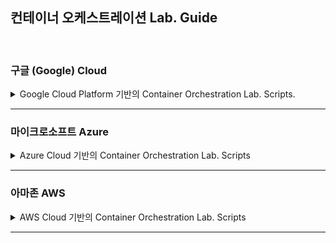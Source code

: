 ## 컨테이너 오케스트레이션 Lab. Guide 

<br/>

### 구글 (Google) Cloud
<details>
<summary>Google Cloud Platform 기반의 Container Orchestration Lab. Scripts.</summary>
<p>

<details>
<summary><b>자주 사용되는 Cloud Commands</b></summary>

  - Cloud Configuration
    - gcloud init

  - GCP 클러스터 생성
    - gcloud container clusters create cluster-2 --zone asia-northeast3-a --enable-cloud-logging --enable-cloud-monitoring --subnetwork default
    
  - GCP 클러스터 토큰 가져오기
    - gcloud container clusters get-credentials cluster-1 --zone asia-northeast1-a --project project-name
  - GCP 컨테이너 레지스트리 로그인
    - gcloud auth configure-docker
  - GCP 레지스트리에 도커 이미지 푸시하기
    - gcloud docker -- push gcr.io/project-for-msaschool/nginx:v1 (docker 18.03 이하)
    
</details> 
    
### Docker

<details>
<summary><b>Docker Hands-on</b></summary>

  - Lab. image
    - 이미지 Pull
      - docker pull hello-world
      - docker images 
      - docker pull nginx
      - docker pull nginx:latest
      - docker pull docker.io/library/nginx:latest
      - docker pull nginx:1.16.1
      - docker images
    - 도커허브 (Docker Hub, 가입) 
      - http://hub.docker.com # 접속 후, nginx 검색 
    - 이미지 Tagging
      - docker image tag nginx my-nginx # Create 태그
    - 이미지 삭제
      - docker image rm my-nginx
      - docker image rm hello-world
      - docker image rm $(docker images -q) # 한번에 모든 도커 이미지 지우기
      
  - Lab. container
    - 컨테이너 생성
      - docker run hello-world # 컨테이너 만들기
      - docker run --name hello hello-world # 이름 지정, 미지정시 임의의 이름으로 생성
      - docker run --name my-nginx -d -p 8080:80 nginx
      - docker ps
    - 컨테이너 시작/종료
      - docker stop my-nginx
      - docker start my-nginx
    - 컨테이너 포트 노출
      - http://localhost 에서 nginx index.html 확인
      - docker container rm my-nginx
      - docker run --name my-nginx -d -p 8080:80 nginx
      - http://localhost:8080 에서 nginx index.html 확인
    - 컨테이너 접근
      - docker exec my-nginx cat /usr/share/nginx/html/index.html #실행 중 컨테이너 접근
      - docker exec -i -t  my-nginx /bin/bash
        - apt-get update
        - apt-get install curl
        - curl localhost
        - exit
    - 컨테이너 삭제
      - docker container rm my-nginx # 실행 중 컨테이너  삭제 시, 오류
      - docker container rm $(docker ps -a -q) # 한번에 모든 컨테이너 지우기
  - Lab. Docker Build & Push
    - Dockerfile 로부터 이미지 생성
      - Dockerfile & 리소스 생성
        - mkdir Dockerfile
        - cd Dockerfile
        - nano index.html
          "Hi~ My name is Park Yong Joo.."
        - 저장 및 종료 (Ctrl + X, y 입력 후 엔터)
        - nano Dockerfile
          "FROM nginx
          COPY index.html /usr/share/nginx/html/"
        - 저장 및 종료 (Ctrl + x, Y 입력 후 엔터)
      - 도커라이징 & Docker Hub에 Push
        - docker build -t (Docker-ID)/my-nginx . 
        - docker images
        - docker push (Docker-ID)/my-nginx
          "denied: 권한오류 생성 시, docker login 명령으로 Docker Hub에 로그인해 준다."
      - http://hub.docker.com 에서 이미지 확인
      - Docker Hub 이미지로부터 컨테이너 실행
        - docker run --name new-nginx -d -p 8081:80 (Docker-ID)/my-nginx
      - Browser에서 실행 애플리케이션 확인
        - http://localhost:8081
  - Clear
    - docker container rm $(docker ps -a -q)
      - container 삭제 전, 실행 중인 컨테이너를 정지시켜 준다.
      - docker container stop new-nginx
    - docker image rm -f $(docker images -q)
    
</details> 

### Kubernetes

<details>
<summary><b>Kubernetes Hands-on</b></summary>

- Lab에 필요한 리소스 내려받기
  - git clone https://github.com/event-storming/container-orchestration.git
  - cd container-orchestration
  - cd yaml
- Lab. K8s Sample App 생성
  - 어플리케이션 생성/ 확인
    - kubectl create -f azure-vote-samle.yaml
      "python / Flask, redis"
    - kubectl get all
  - 서비스 접속하기
    - kubectl get svc의 EXTERNAL-IP 복사
    - Browser에서 EXTERNAL-IP:80 접속
- Lab. Pod & 기본명령
  - kubectl get nodes
    - 쿠버네티스에 제대로 접속했는지 확인
    - 현 클러스터의 워크노드를 리스트업
    - 접속 결과 안나오는 경우
      - kubectl config current-context 명령으로 Cluster 접속 확인
  - 객체의 검색
    - kubectl get [object type]
    - kubectl get pods   # pods = pod = po
    - kubectl get deployments   # deploy
    - kubectl get services    # svc
    - kubectl get replicaset    # rs
  - 객체의 모니터링
    - watch kubectl get all
    - kubectl get pod -w
    - watch kubectl get pod
  - 객체의 유형
    - Service 
      - types
        - LoadBalancer
          - 클라우드 제공자에 의해 제공된 Loadbalancer 로 노출
          - front-end 혹은 ingress (api gateway)
        - ClusterIP(default) / NodePort
          - 클러스터 내부 IP
          - 내부 마이크로 서비스
    - Deployment
      - ReplicaSet (하나이상 생성)
        - Pod (하나이상 생성)
          - Container (docker ) 하나이상.
    - Pod
    - ReplicaSet
    - Ingress
    - Secret
    - ConfigMap
    - ServiceAccount = sa
    - statefulset
    - daemonset
  - 설정파일(YAML)을 통한 Pod 배포 (직접 타이핑)
    - nano declarative-pod.yaml
      "apiVersion: v1
      kind: Pod
      metadata:
        name: declarative-pod
        labels:
          env: test
      spec:
        containers:
        - name: my-first-
          image: nginx"
    - 저장 및 종료 (ctrl + X, Y, 엔터)
    - kubectl create -f declarative-pod.yaml
    - kubectl get pods
  - 원하는 Node 타입에 Pod 생성
    - pwd 명령으로 현 위치가 /container-orchestration/yaml/pod 인지 확인
    - kubectl create -f pod-with-nodeselector.yaml
    - kubectl get po -o wide
      - Pod가 찾는 노드가 없어 pending 상태
    - 노드에 라벨 추가
      - kubectl label nodes [your-node-name] disktype=ssd
      - kubectl get nodes --show-labels | grep ssd
    - kubectl get po -o wide
  - 생성된 Pod 및 오브젝트 삭제
    - kubectl delete pod [pod명]
    - kubectl delete service,deploy --all
- Lab. Label 
  - kubectl run nginx --image=nginx
  - kubectl get pods -l app=nginx
  - kubectl get pods --selector app=nginx
  - kubectl get pods --selector 'app in (nginx, test)'
- Lab. ReplicaSet
  - pwd 로 현 위치가 /container-orchestration/yaml/replicaset 인지 확인
  - kubectl create -f replicaset.yaml
  - kubectl get all
  - replica 개수 조정
    - kubectl scale replicaset/frontend --replicas=5
    - kubectl get po 
- Lab. Deployment & 기본명령 
  - 기본 nginx 서버의 배포
  - kubectl create deploy nginx --image=nginx
  - kubectl get deploy nginx
  - kubectl get replicaset -l app=nginx
  - kubectl get po -l app=nginx  # "-l" 옵션은 label의 key/value 로 객체를 필터링
  - kubectl get pods --selector app=nginx
  - kubectl get pods --selector 'app in (nginx, test)'
  - kubectl describe po (검색한 pod name)
  - (pod 제거)
  - kubectl delete po --all   # 
  - (pod 를 제거해도 재생됨을 확인)
  - kubectl get po
  - (scale out)
  - kubectl scale deploy nginx --replicas=3
  - kubectl get po   # pod 개수가 3개로 늘어남을 확인
  - kubectl delete po --all   # pod 를 모두 지움
  - kubectl get po   # pod 를 모두 지워도 결국 3개로 복원됨을 확인
  - ( 제거하기 위해서는 deployment 를 제거해야만 함)
  - kubectl delete deploy nginx
- Lab. Rollout & Back
  - (pwd 로 현 위치가 /container-orchestration/yaml/ 인지 확인)
  - kubectl create -f nginx.yaml
  - (배포주석 확인, 주석이 없을 경우 아래 명령으로 주석 추가( Rollback시, 필요) ) 
  - kubectl annotate deploy nginx-deployment kubernetes.io/change-cause='v1 is nginx:1.7.9'
  - (설정의 변경)
  - 파일을 편집기에서 열어(nano nginx.yaml) spec > replicas 부분을 3-->5 로 수정
  - kubectl apply -f nginx.yaml
  - (스케일 아웃 결과 확인)
  - kubectl get deploy     # DESIRED :3 --> 5 로 수정되고 곧 ACTIVE 도 5가 됨
  - (무정지 버전업)
  - 파일을 편집기에 열어서(nano nginx.yaml) spec > template > image 부분을 nginx:1.7.9 -> nginx:1.9.1 로 수정
  - kubectl apply -f nginx.yaml
  - (배포주석 달기)
  - kubectl annotate deploy nginx-deployment kubernetes.io/change-cause='v2 is nginx:1.9.1'
  - (결과확인)
  - kubectl describe po [해당 deployment 의 pod 중 하나의 이름]    # 내용의 image 부분이 1.791 인지 확인
  - (무정지 재배포 히스토리 확인)
  - kubectl rollout history deploy nginx-deployment
  - (다음과 같이 출력됨을 확인)
    "REVISION  CHANGE-CAUSE
    1         v1 is nginx:1.7.9
    2         v2 is nginx:1.9.1"
  - (롤백하기)
  - kubectl rollout undo deploy nginx-deployment
  - kubectl rollout undo deployment nginx --to-revision 1
- Lab. Service
  - kubectl delete service,deploy --all  # 기존 이력 삭제 
  - (다시 생성)
  - kubectl create deploy nginx --image=nginx
  - (서비스로 노출)
  -  kubectl expose deploy nginx --type="LoadBalancer" --port=80
  - (웹 브라우저를 열고 생성된 external ip 로 접속, Nginx welcome 메시지 확인)
  - kubectl exec -it (pod name) -- /bin/bash   # 생성된 nginx 서버 linux 의 shell 에 접근
- Auto Scale-Out 
  - pwd 로 현 위치가 /container-orchestration/yaml/ 인지 확인
  - (모든 객체 지우기)
  - kubectl delete deploy,service --all
  - (nginx 배포)
  - kubectl create deploy nginx --image=nginx
  - kubectl expose deploy nginx --type=LoadBalancer --port=80
  - (오토 스케일링 설정, hpa: HorizontalPodAutoscaler )
    - kubectl autoscale deploy nginx --min=2 --max=10 --cpu-percent=15
    - kubectl get hpa nginx -o yaml
  - 로드 제너레이터(siege)가 설치된 컨테이너 생성 
    - cat siege.yaml
    - kubectl create -f siege.yaml
    - kubectl exec -it siege -- /bin/bash
  - 로드 생성
    - siege -c50 -t30S http://(nginx ClusterIP Port)
- Lab. Volume
  - (pwd 로 현 위치가 /container-orchestration/yaml/volume 인지 확인)
  - (emptyDir 마운트)
  - kubectl create -f volume-emptydir.yaml
    - kubectl exec -it shared-volumes --container redis -- /bin/bash
    - cd /data/shared
    - echo test… > test.txt
    - exit
    - kubectl exec -it shared-volumes --container nginx -- /bin/bash
    - cd /data/shared
    - ls
  - (GitRepository를 볼륨으로 마운트)
  - kubectl create -f volume-gitrepo.yaml
  - (PersistentVolumeClaim 생성)
  - kubectl create -f volume-pvc.yaml
  - kubectl get pvc 
  - kubectl describe pvc azure-managed-disk
  - (생성된 PersistentVolueClaim으로 Pod 생성하기)
  - kubectl create -f pod-with-pvc.yaml
  - kubectl describe pod mypod
  - (포드 접속)
  - kubectl exec -it mypod -- /bin/bash
  - (마운트 및 사이즈 확인)
  - df -k
- Lab. ConfigMap
  - (pwd 로 현 위치가 /container-orchestration/yaml/configmap/ 인지 확인)
  - (컨피그 맵 생성)
  - kubectl create configmap hello-cm --from-literal=language=java
  - kubectl get cm
  - kubectl get cm hello-cm -o yaml
  - 클라우드에서 배포 이미지 확인
  - nano cm-deployment.yaml 파일 편집(나의 Registry명으로 수정)
  - (배포 및 서비스 생성)
    - kubectl create -f cm-deployment.yaml
    - kubectl create -f cm-service.yaml
  - (서비스 확인)
    - Service의 External-IP 접속
- Lab. Secret
  - (pwd 로 현 위치가 /container-orchestration/yaml/secret/ 인지 확인)
  - (Pod에서 Secret 파일 마운트 사용하기 내용을 참고하여 배포 및 서비스 확인해 보기)
- Lab. Liveness & Readiness Probe
  - (pwd 로 현 위치가 /container-orchestration/yaml/liveness/ 인지 확인)
  - (Liveness Command Probe 실습)
    - kubectl create -f exec-liveness.yaml 
    - (컨테이너가 Running 상태로 보이나, Liveness Probe 실패로 계속 재시작)
    - (kubectl describe로 실패 메시지 확인)
    - kubectl describe po liveness-exec
  - (Liveness HTTP Probe 실습)
    - kubectl create -f http-liveness.yaml
    - (kubectl describe로 실패 메시지 확인)
    - kubectl describe po liveness-http
  - (Liveness 와 readiness probe 동시 적용 실습)
    - kubectl create -f tcp-liveness-readiness.yaml
    - (8080포트에 대해 정상적으로 Liveness 와 readiness Probe를 통과해 서비스가 실행됨)
    - kubectl describe po goproxy
- Lab. Ingress
  - Helm(패키지 인스톨러) 설치
    - curl https://raw.githubusercontent.com/kubernetes/helm/master/scripts/get | bash
    - (설치 중, sudo를 위한 비밀번호 입력) 
    - (Helm 초기화 설정)
      - (Helm 설치 관리자를 위한 시스템 사용자 생성)
      - kubectl --namespace kube-system create sa tiller 
      - kubectl create clusterrolebinding tiller --clusterrole cluster-admin --serviceaccount=kube-system:tiller
      - (kubectl config current-context 명령으로 클러스터명 확인)
      - (helm version 3.x 이상에서는 init 불필요)
      - (helm version 2.x under Only) helm init --kube-context (나의 Azure 클러스터 명) --service-account tiller
      - helm repo add stable https://kubernetes-charts.storage.googleapis.com/
      - helm repo update
  - Helm으로 Ingress Controller 설치
    - kubectl create namespace ingress-basic
    - (helm version 3.x 이상에서는 --name 옵션 불필요)
    - (helm version 2.x under) helm install --name nginx-ingress stable/nginx-ingress --kube-context=(MyAKSCluster) --namespace=ingress-basic
    - (helm version 3.x higher) helm install  nginx-ingress stable/nginx-ingress --namespace=ingress-basic
    - (설치확인)
      - kubectl get all --namespace=ingress-basic
      - (Ingress Controller의 EXTERNAL-IP가 API Gateway 엔드포인트: 메모 必)
  - Ingress 대상 서비스(BLUE, GREEN) 생성
    - (pwd 로 현 위치가 /container-orchestration/yaml/ingress/blue-svc/ 인지 확인)
      - (도커라이징 & 이미지 Push)
      - az acr build --registry [acr-레지트스리명] --image [acr레지스트리명].azurecr.io/nginx-blue:latest .
      - (배포 전 yaml을 열어 image URL을 나의 ACR이름으로 수정)
      - nano nginx-blue-deployment.yaml
      - (저장 ctrl + X)
      - (배포 및 서비스 생성)
      - kubectl create -f nginx-blue-deployment.yaml  
    - (pwd 로 현 위치가 /container-orchestration/yaml/ingress/green-svc/ 인지 확인)
      - (도커라이징 & 이미지 Push)
      - az acr build --registry [acr-레지트스리명] --image [acr레지스트리명].azurecr.io/nginx-green:latest .
      - (배포 전 yaml을 열어 image URL을 나의 ACR이름으로 수정)
      - nano nginx-green-deployment.yaml
      - (저장 ctrl + X)
      - (배포 및 서비스 생성)
      - kubectl create -f nginx-green-deployment.yaml 
    - (서비스 생성 확인)
      - kubectl get deploy,service -n ingress-basic
  - Ingress 생성
    - (pwd 로 현 위치가 /container-orchestration/yaml/ingress/ 인지 확인)
    - kubectl create -f web-ingress.yaml
    - (Ingress 생성확인)
    - kubectl get ingress -n ingress-basic
  - Ingress 테스트
    - API Gateway 주소를 Local 시스템에 등록
      - 관리자권한으로 CMD 실행
      - cd c:\
      - cd windows
      - cd system32
      - cd drivers
      - cd etc
      - notepad hosts
      - Windows - hosts 파일 맨 하단에 Ingress Controller의 External-IP 등록   
        "예시. 51.243.10.185	 blue.example.com  green.example.com"
    - 인그레이스 리소스 삭제
    - kubectl delete namespace ingress-basic

</details>

<details>
<summary><b>Service Mesh, Istio Hands-on</b></summary> 

  - 사전 작업 : AWS의 EKS Node 개수 조정(4/4) 필요 
  - Lab. Istio 설치
    - (Istio 설치)
    - curl -L https://git.io/getLatestIstio | ISTIO_VERSION=1.4.5 sh -
    - cd istio-1.4.5
    - export PATH=$PWD/bin:$PATH
    - for i in install/kubernetes/helm/istio-init/files/crd*yaml; do kubectl apply -f $i; done
    - kubectl apply -f install/kubernetes/istio-demo.yaml
    - (설치확인)
    - kubectl get pod -n istio-system
    
  - Lab. Istio Tutorial 셋업
    - 서비스 메시 시나리오 : 사용자 선호도에 따른 추천서비스(v1, v2)로 운영자가 설정한 가중치에 따라, 스마트 라우팅(Canary) 되는 모형을 도구를 통해 함께 모니터링
    - (Git repository에서 Tutorial 리소스 가져오기)
      - cd ~
      - mkdir git
      - cd git
      - git clone https://github.com/redhat-developer-demos/istio-tutorial
      - cd istio-tutorial
    - (네임스페이스 생성)
      - kubectl create namespace tutorial
    - (Customer 애플리케이션 배포)
      - kubectl apply -f <(istioctl kube-inject -f customer/kubernetes/Deployment.yml) -n tutorial
      - kubectl create -f customer/kubernetes/Service.yml -n tutorial
      - kubectl create -f customer/kubernetes/Gateway.yml -n tutorial
    - (배포 확인 및 외부접속 설정)
      - kubectl -n tutorial edit svc customer
      - (ServiceType : ClusterIP -> LoadBalancer 로 변경)
        - :%s/ClusterIP/LoadBalancer/g
        - :wq!
      - kubectl -n tutorial get svc
    - (customer 서비스의 EXTERNAL-IP 확인, 브라우저로 EXTERNAL-IP:8080 접속)
    - (테스트 애플리케이션 배포: Rreference, Recommendation-v1)
      - kubectl apply -f <(istioctl kube-inject -f preference/kubernetes/Deployment.yml)  -n tutorial
      - kubectl create -f preference/kubernetes/Service.yml -n tutorial
      - kubectl apply -f <(istioctl kube-inject -f recommendation/kubernetes/Deployment.yml) -n tutorial
      - kubectl create -f recommendation/kubernetes/Service.yml -n tutorial
    - 서비스 메시 모니터링 및 추적시스템의 외부접속 환경설정
      - kubectl edit svc jaeger-query -n istio-system
      - (ServiceType : ClusterIP를 LoadBalancer 로 변경)
        - :%s/ClusterIP/LoadBalancer/g
        - :wq!
      - kubectl edit svc kiali -n istio-system
      - (ServiceType : ClusterIP를 LoadBalancer 로 변경)
        - :%s/ClusterIP/LoadBalancer/g
        - :wq!
      - kubectl get svc -n istio-system
      - 분산추적 시스템(Jaeger) 접속 : EXTERNAL-IP :16686
      - 모니터링 시스템(Kiali) 접속 : EXTERNAL-IP:20001 (admin/admin)
  - Lab. Istio 심플 라우팅
    - (Istio의 Simple Routing 확인)
    - (recommendation 서비스 추가 배포: v2)
      - kubectl apply -f <(istioctl kube-inject -f recommendation/kubernetes/Deployment-v2.yml) -n tutorial
    - 서비스 호출
      - 브라우저에서 Customer 서비스(Externl-IP:8080 접속) 호출
      - F5(새로고침)를 10회 이상 클릭하여 다수의 요청 생성
    - Routing 결과 확인
      - Kiali(Externl-IP:20001) 접속
    - (Recommendation v.2 서비스 Scale Out)
    - (서비스의 v2 의 replica 를 2로 설정)
      - kubectl scale --replicas=2 deployment/recommendation-v2 -n tutorial
      - kubectl get po -n tutorial
    - 서비스 호출
      - 브라우저에서 Customer 서비스(Externl-IP:8080 접속) 호출
      - F5(새로고침)를 10회 이상 클릭하여 다수의 요청 생성
    - Routing 결과 확인
      - Kiali(Externl-IP:20001) 접속
  - Lab. Istio 스마트 라우팅
    - 정책(VirtualService, DestinationRule) 설정
      - (현, 정책 확인)
        - kubectl get VirtualService -n tutorial -o yaml
        - kubectl get DestinationRule -n tutorial -o yaml
      - (사용자 선호도에 따른 추천 서비스 라우팅 정책 설정)
      - (VirtualService, DestinationRule 설정, v2로 100% 라우팅)
        - kubectl create -f istiofiles/destination-rule-recommendation-v1-v2.yml -n tutorial
        - kubectl create -f istiofiles/virtual-service-recommendation-v2.yml -n tutorial
      - (설정정책 확인)
        - kubectl get VirtualService -n tutorial -o yaml
        - kubectl get DestinationRule -n tutorial -o yaml
      - (서비스 확인)
        - 브라우저에서 Customer 서비스(Externl-IP:8080 접속)호출
        - Kiali(Externl-IP:20001), Jaeger(16686)에서 모니터링
    - 가중치 기반 스마트 라우팅
      - (recommendation 서비스 v1의 가중치를 100으로 변경)
        - kubectl replace -f istiofiles/virtual-service-recommendation-v1.yml -n tutorial
      - (서비스 호출 및 Kiali(Externl-IP:20001)에서 모니터링)
      - (VirtualService 삭제 시, Round-Robin 방식으로 동작)
        - kubectl delete -f istiofiles/virtual-service-recommendation-v1.yml -n tutorial
      - Canary 라우팅 비율별 배포 정책 예시
        - (90 : 10)
        - kubectl create -f istiofiles/virtual-service-recommendation-v1_and_v2.yml -n tutorial
        - (75 : 25)
        - kubectl replace -f istiofiles/virtual-service-recommendation-v1_and_v2_75_25.yml -n tutorial
      - 삭제
        - kubectl delete dr recommendation -n tutorial
        - kubectl delete vs recommendation -n tutorial
        - kubectl scale --replicas=1 deployment/recommendation-v2 -n tutorial
    - Client 브라우저 유형별 스마트 라우팅
      - Firefox 브라우저로 접속 시, v2로 라우팅되도록 설정
        - kubectl apply -f istiofiles/destination-rule-recommendation-v1-v2.yml -n tutorial
        - kubectl apply -f istiofiles/virtual-service-firefox-recommendation-v2.yml -n tutorial
      - (Firefox 브라우저와 다른 브라우저에서 접속 확인)
      - (Browser 환경이 지원되지 않을 경우,)
        - curl -A Safari Externl-IP:8080
        - curl -A Firefox Externl-IP:8080
      - 삭제
        - kubectl delete dr recommendation -n tutorial
        - kubectl delete vs recommendation -n tutorial
  - Istio 테스트 Object 삭제
    - kubectl delete namespace tutorial
    - kubectl delete namespace istio-system

</details>
        
</p>
</details>

<hr />


### 마이크로소프트 Azure
<details>
<summary>Azure Cloud 기반의 Container Orchestration Lab. Scripts</summary>
<p>


<details>
<summary><b>자주 사용되는 Cloud Commands</b></summary>

  - Cloud Configuration
    - az login
    
  - Azure 클러스터 생성
    - az aks create --resource-group user01_resource_group --name user01_cluster --node-count 3 --enable-addons monitoring --generate-ssh-keys
    
  - Azure 클러스터 토큰 가져오기
    - az aks get-credentials --resource-group (user01_resource_group) --name (user01_cluster)
  - Azure 컨테이너 레지스트리 생성
    - az acr create --resource-group (user01_resource_group) --name (user01_registry) --sku Basic
  - Azure 컨테이너 레지스트리 로그인
    - az acr login --name (user01_registry) --expose-token
  - Azure 클러스터에 레지스트리 붙이기
    - az aks update -n (user01_cluster) -g (user01_resource_group) --attach-acr (user01_registry)
  - Azure 레지스트리에 도커 이미지 푸시하기
    - az acr build --registry [acr-레지트스리명] --image [acr레지스트리명].azurecr.io/[이미지명]:latest .
    
</details>    
    
### Docker

<details>
<summary><b>Setup</b></summary>    

- 관리자 권한으로 PowerShell 실행
  - Enable-WindowsOptionalFeature -Online -FeatureName Microsoft-Windows-Subsystem-Linux
- 리눅스설치 및 실행
  - (설치전 확인 사항)
    - Windows 기능 켜기/끄기에서 'Linux용 Windows 하위시스템 활성화' 확인
    - 개발자 기능사용에서 '개발자 모드' 활성화 확인
  - Ubuntu의 Archive Repository Server를 (빠른 패키지 설치를 위해) 국내로 설정
    - sudo vi /etc/apt/sources.list
    - :%s/archive.ubuntu.com/ftp.daumkakao.com/g
    - :wq!
    - sudo apt-get update
- Linux에 JDK 설치
  - (설치 명령)
  - sudo apt-get update
  - sudo apt install default-jdk
  - (bash에 환경변수 추가)
  -  cd ~
  - nano .bashrc
  - (맨아래로 이동)
  - (JAVA_HOME 설정 및 실행 Path 추가)
    "export JAVA_HOME=‘/usr/lib/jvm/java-11-openjdk-amd64
    export PATH=$PATH:$JAVA_HOME/bin:."
  - (수정사항 반영)
    - ctrl + x, y 입력, 종료
    - source ~/.bashrc
  - (설치 확인)
  - echo $JAVA_HOME
  - java -version
- Windows에 도커 데몬 설치
  - https://www.docker.com/products/docker-desktop
- 도커허브 계정생성
  -  http://hub.docker.com 접속 후, Sign Up (회원가입)
- 리눅스에 도커 Client 설치
  - sudo apt-get update
  - 비밀번호 입력창에 skadmin1234
  - sudo apt install apt-transport-https ca-certificates curl software-properties-common
  - curl -fsSL https://download.docker.com/linux/ubuntu/gpg | sudo apt-key add 
  - sudo add-apt-repository "deb [arch=amd64] https://download.docker.com/linux/ubuntu bionic stable"
  - sudo apt update
  - sudo apt install docker-ce
  - 리눅스 설치시 생성한 사용자 명 입력
  - sudo usermod -aG docker skadmin
- 도커 데몬과 도커 Client 연결 
  - cd
  - nano .bashrc
  - 맨아래 줄에 아래 환경변수 추가
    - 방향키로 맨 아래까지 내린 다음, 새로운 행에 아래 내용 입력
    - export DOCKER_HOST=tcp://0.0.0.0:2375 
    - 저장 & 종료 : Ctrl + x, 입력 후, y 입력  후 엔터
  - source ~/.bashrc
  - 연결 확인
    - docker images
    - docker run --name nginx -d -p 80:80 nginx
    - docker images
</details> 

 <details>
<summary><b>Docker Hands-On</b></summary>
    
- Lab. image
  - 이미지 Pull
    - docker pull hello-world
    - docker images 
    - docker pull nginx
    - docker pull nginx:latest
    - docker pull docker.io/library/nginx:latest
    - docker pull nginx:1.16.1
    - docker images
  - 도커허브 (Docker Hub) 
    - http://hub.docker.com # 접속 후, nginx 검색 
  - 이미지 Tagging
    - docker image tag nginx my-nginx # Create 태그
  - 이미지 삭제
    - docker image rm my-nginx
    - docker image rm hello-world
    - docker image rm $(docker images -q) # 한번에 모든 도커 이미지 지우기
- Lab. container
  - 컨테이너 생성
    - docker run hello-world # 컨테이너 만들기
    - docker run --name hello hello-world # 이름 지정, 미지정시 임의의 이름으로 생성
    - docker run --name my-nginx -d -p 80:80 nginx
    - docker ps
  - 컨테이너 시작/종료
    - docker stop my-nginx
    - docker start my-nginx
  - 컨테이너 포트 노출
    - http://localhost 에서 nginx index.html 확인
    - docker container rm my-nginx
    - docker run --name my-nginx -d -p 8080:80 nginx
    - http://localhost:8080 에서 nginx index.html 확인
  - 컨테이너 접근
    - docker exec my-nginx cat /usr/share/nginx/html/index.html #실행 중 컨테이너 접근
    - docker exec -i -t  my-nginx /bin/bash
      - apt-get update
      - apt-get install curl
      - curl localhost
      - exit
  - 컨테이너 삭제
    - docker container rm my-nginx # 실행 중 컨테이너  삭제 시, 오류
    - docker container rm $(docker ps -a -q) # 한번에 모든 컨테이너 지우기
- Lab. Docker Build & Push
  - Dockerfile로부터 이미지 생성
    - Dockerfile & 리소스 생성
      - mkdir Dockerfile
      - cd Dockerfile
      - nano index.html
        "Hi~ My name is Park Yong Joo.."
      - 저장 및 종료 (Ctrl + X, y 입력 후 엔터)
      - nano Dockerfile
        "FROM nginx
        COPY index.html /usr/share/nginx/html/"
      - 저장 및 종료 (Ctrl + x, Y 입력 후 엔터)
    - 도커라이징 & Push
      - docker build -t (Docker-ID)/my-nginx . 
      - docker images
      - docker push (Docker-ID)/my-nginx
        "denied: 권한오류 생성 시, docker login 명령으로 Docker Hub에 로그인해 준다."
    - http://hub.docker.com 에서 이미지 확인
    - Docker Hub 이미지로부터 컨테이너 실행
      - docker run --name new-nginx -d -p 80:80 (Docker-ID)/my-nginx
    - Browser에서 실행 애플리케이션 확인
      - http://localhost:8080
- Clear
  - docker container rm $(docker ps -a -q)
    - container 삭제 전, 실행 중인 컨테이너를 정지시켜 준다.
    - docker container stop new-nginx
  - docker image rm -f $(docker images -q)

</details>  
  
### Kubernetes 

 <details>
<summary><b>Cloud Client Setup</b></summary>

  - Cloud Shell 에서 Setup 확인 명령
      - az aks get-credentials --resource-group My_Resource_Group --name My-cluster
      - kubectl config current-context
      
  - Cloud Client Setup
    - Kubectl 설치 (ubuntu 18.04)
      - sudo apt-get update && sudo apt-get install -y apt-transport-https
      - curl -s https://packages.cloud.google.com/apt/doc/apt-key.gpg | sudo apt-key add -
      - echo "deb https://apt.kubernetes.io/ kubernetes-xenial main" | sudo tee -a /etc/apt/sources.list.d/kubernetes.list
      - sudo apt-get update
      - sudo apt-get install -y kubectl
    - Azure-Cli 설치
      - curl -sL https://aka.ms/InstallAzureCLIDeb | sudo bash
      - az login
    - Local에 AKS(Azure Kubernetes Service) 클러스터 접속정보 설정
      - az aks get-credentials --resource-group [azure-resource-name] --name [azure-cluster-name]
      - kubectl config current-context
      - kubectl get all
    - Local에 ACR(Azure Container Registry) 접속정보 설정
      - az acr login --name [azure-registry-name]
    - Azure AKS와 ACR 연결 (4')
      - az aks update -n [azure-cluster-name] -g [azure-resource-Group-name] --attach-acr [azure-acr-name]

</details>      

<details>
<summary><b>Kubernetes Hands-on</b></summary>

 - Lab에 필요한 리소스 내려받기
    - git clone https://github.com/event-storming/container-orchestration.git
    - cd container-orchestration
    - cd yaml
    
- Lab. K8s Sample App 생성
  - 어플리케이션 생성/ 확인
    - kubectl create -f azure-vote-samle.yaml
      "python / Flask, redis"
    - kubectl get all
  - 서비스 접속하기
    - kubectl get svc의 EXTERNAL-IP 복사
    - Browser에서 EXTERNAL-IP:80 접속
- Lab. Pod & 기본명령
  - kubectl get nodes
    - 쿠버네티스에 제대로 접속했는지 확인
    - 현 클러스터의 워크노드를 리스트업
    - 접속 결과 안나오는 경우
      - kubectl config current-context 명령으로 Cluster 접속 확인
  - 객체의 검색
    - kubectl get [object type]
    - kubectl get pods   # pods = pod = po
    - kubectl get deployments   # deploy
    - kubectl get services    # svc
    - kubectl get replicaset    # rs
  - 객체의 모니터링
    - watch kubectl get all
    - kubectl get pod -w
    - watch kubectl get pod
  - 객체의 유형
    - Service 
      - types
        - LoadBalancer
          - 클라우드 제공자에 의해 제공된 Loadbalancer 로 노출
          - front-end 혹은 ingress (api gateway)
        - ClusterIP(default) / NodePort
          - 클러스터 내부 IP
          - 내부 마이크로 서비스
    - Deployment
      - ReplicaSet (하나이상 생성)
        - Pod (하나이상 생성)
          - Container (docker ) 하나이상.
    - Pod
    - ReplicaSet
    - Ingress
    - Secret
    - ConfigMap
    - ServiceAccount = sa
    - statefulset
    - daemonset
  - 설정파일(YAML)을 통한 Pod 배포 (직접 타이핑)
    - nano declarative-pod.yaml
      "apiVersion: v1
      kind: Pod
      metadata:
        name: declarative-pod
        labels:
          env: test
      spec:
        containers:
        - name: memory-demo-ctr
          image: nginx"
    - 저장 및 종료 (ctrl + X, Y, 엔터)
    - kubectl create -f declarative-pod.yaml
    - kubectl get pods
  - 원하는 Node 타입에 Pod 생성
    - (pwd 로 현 위치가 /container-orchestration/yaml/pod 인지 확인)
    - kubectl create -f pod-with-nodeselector.yaml
    - kubectl get po -o wide
      - Pod가 찾는 노드가 없어 pending 상태
    - 노드에 라벨 추가
      - kubectl label nodes [your-node-name] disktype=ssd
      - kubectl get nodes --show-labels | grep ssd
    - kubectl get po -o wide
  - Pod 생성 전 초기화  
    - kubectl create -f pod-initialize.yaml
    - kubectl get po
    - (생성된 Pod 내로 접근)
    - kubectl exec -it init-demo -- /bin/bash 
    - cd /usr/share/nginx/html
    - ls
  - 생성된 Pod 및 오브젝트 삭제
    - kubectl delete pod [pod명]
    - kubectl delete service,deploy --all
- Lab. Label 
  - kubectl run nginx --image=nginx
  - kubectl get pods -l run=nginx
  - kubectl get pods --selector run=nginx
  - kubectl get pods --selector 'run in (nginx, test)'
- Lab. ReplicaSet
  - pwd 로 현 위치가 /container-orchestration/yaml/replicaset 인지 확인
  - kubectl create -f replicaset.yaml
  - kubectl get all
  - (replica 개수 조정)
    - kubectl scale replicaset/frontend --replicas=5
    - kubectl get po 
- Lab. Deployment & 기본명령 
  - 기본 nginx 서버의 배포
  - kubectl create deploy nginx --image=nginx
  - kubectl get deploy nginx
  - kubectl get replicaset -l app=nginx
  - kubectl get po -l app=nginx  # "-l" 옵션은 label의 key/value 로 객체를 필터링
  - kubectl get pods --selector app=nginx
  - kubectl get pods --selector 'app in (nginx, test)'
  - kubectl describe po (검색한 pod name)
  - (pod 제거)
  - kubectl delete po --all   # 
  - (pod 를 제거해도 재생됨을 확인)
  - kubectl get po
  - (scale out)
  - kubectl scale deploy nginx --replicas=3
  - kubectl get po   # pod 개수가 3개로 늘어남을 확인
  - kubectl delete po --all   # pod 를 모두 지움
  - kubectl get po   # pod 를 모두 지워도 결국 3개로 복원됨을 확인
  - ( 제거하기 위해서는 deployment 를 제거해야만 함)
  - kubectl delete deploy nginx
- Lab. Rollout & Back
  - (pwd 로 현 위치가 /container-orchestration/yaml/ 인지 확인)
  - kubectl create -f nginx.yaml
  - (아래 명령으로 배포 주석 추가, Rollback시 필요) 
  - kubectl annotate deploy nginx-deployment kubernetes.io/change-cause='v1 is nginx:1.7.9'
  - Set image 명령을 통한 이미지 Rollout  및 확인
  - kubectl set image deploy nginx-deployment nginx=nginx:1.9.1
  - kubectl rollout history deploy nginx-deployment
  - (배포주석 달기)
  - kubectl annotate deploy nginx-deployment kubernetes.io/change-cause='v2 is nginx:1.9.1'
  - kubectl describe po [해당 deployment 의 pod 중 하나의 이름]    # 내용의 image 부분이 1.9.1 인지 확인
  - (무정지 재배포 히스토리 확인)
  - kubectl rollout history deploy nginx-deployment
  - (다음과 같이 출력됨을 확인)
    "REVISION  CHANGE-CAUSE
    1         v1 is nginx:1.7.9
    2         v2 is nginx:1.9.1"
  - (롤백하기)
  - kubectl rollout undo deploy nginx-deployment
  - kubectl rollout undo deploy nginx-deployment --to-revision 1
- Lab. Service
  - kubectl delete service,deploy --all  # 기존 이력 삭제 
  - (다시 생성)
  - kubectl create deploy nginx --image=nginx
  - (서비스로 노출)
  -  kubectl expose deploy nginx --type="LoadBalancer" --port=80
  - (웹 브라우저를 열고 생성된 external ip 로 접속, Nginx welcome 메시지 확인)
  - kubectl exec -it (pod name) -- /bin/bash   # 생성된 nginx 서버 linux 의 shell 에 접근
- Auto Scale-Out 
  - pwd 로 현 위치가 /container-orchestration/yaml/ 인지 확인
  - (모든 객체 지우기)
  - kubectl delete deploy,service --all
  - (대상 서비스 배포 및 모니터링-watch)
  - kubectl apply -f https://k8s.io/examples/application/php-apache.yaml
  - (오토 스케일링 설정, hpa: HorizontalPodAutoscaler )
    - kubectl autoscale deployment php-apache --cpu-percent=20 --min=1 --max=10
    - kubectl get hpa php-apache -o yaml
  - 로드 제너레이터(siege)가 설치된 컨테이너 생성 
    - cat siege.yaml
    - kubectl create -f siege.yaml
    - kubectl exec -it siege -- /bin/bash
  - 로드 생성
    - siege -c30 -t30S -v http://php-apache
- Lab. Volume
  - (pwd 로 현 위치가 /container-orchestration/yaml/volume 인지 확인)
  - (emptyDir 마운트)
  - kubectl create -f volume-emptydir.yaml
  - (GitRepository를 볼륨으로 마운트)
  - kubectl create -f volume-gitrepo.yaml
  - (PersistentVolumeClaim 생성)
  - kubectl create -f volume-pvc.yaml
  - kubectl get pvc 
  - kubectl describe pvc azure-managed-disk
  - (생성된 PersistentVolueClaim으로 Pod 생성하기)
  - kubectl create -f pod-with-pvc.yaml
  - kubectl describe pod mypod
  - (포드 접속)
  - kubectl exec -it mypod -- /bin/bash
  - (마운트 및 사이즈 확인)
  - df -k
- Lab. ConfigMap
  - (pwd 로 현 위치가 /container-orchestration/yaml/configmap/ 인지 확인)
  - (컨피그 맵 생성)
  - kubectl create configmap hello-cm --from-literal=language=java
  - kubectl get cm
  - kubectl get cm hello-cm -o yaml
  - (도커라이징 & ACR Push)
    - az acr build --registry [acr-레지트스리명] --image [acr레지스트리명].azurecr.io/cm-sandbox:v1 .
  - (인증오류 발생 시, ACR 로그인)
    - az acr login --name (Azure Container Registry 명) --expose-token
  - 클라우드에서 배포 이미지 확인
  - nano cm-deployment.yaml 파일 편집(나의 Registry명으로 수정)
  - (배포 및 서비스 생성)
    - kubectl create -f cm-deployment.yaml
    - kubectl create -f cm-service.yaml
  - (서비스 확인)
    - Service의 External-IP 접속
- Lab. Secret
  - (pwd 로 현 위치가 /container-orchestration/yaml/secret/ 인지 확인)
  - (Pod에서 Secret 파일 마운트 사용하기 내용을 참고하여 배포 및 서비스 확인해 보기)
- Lab. Liveness & Readiness Probe
  - (pwd 로 현 위치가 /container-orchestration/yaml/liveness/ 인지 확인)
  - (Liveness Command Probe 실습)
    - kubectl create -f exec-liveness.yaml 
    - (컨테이너가 Running 상태로 보이나, Liveness Probe 실패로 계속 재시작)
    - (kubectl describe로 실패 메시지 확인)
    - kubectl describe po liveness-exec
  - (Liveness HTTP Probe 실습)
    - kubectl create -f http-liveness.yaml
    - (kubectl describe로 실패 메시지 확인)
    - kubectl describe po liveness-http
  - (Liveness 와 readiness probe 동시 적용 실습)
    - kubectl create -f tcp-liveness-readiness.yaml
    - (8080포트에 대해 정상적으로 Liveness 와 readiness Probe를 통과해 서비스가 실행됨)
    - kubectl describe po goproxy
- Kubernetes Advanced Hands-on
- Lab. Ingress
  - Helm 명령으로 설치 여부 확인
  - Helm 이 설치되어 있지 않은 경우, Helm(패키지 인스톨러) 설치
    - curl https://raw.githubusercontent.com/kubernetes/helm/master/scripts/get | bash
    - (설치 중, sudo를 위한 비밀번호 입력) 
    - kubectl --namespace kube-system create sa tiller 
    - kubectl create clusterrolebinding tiller --clusterrole cluster-admin --serviceaccount=kube-system:tiller
    - helm init --service-account tiller
  - Helm으로 Ingress Controller 설치
    - helm repo add stable https://kubernetes-charts.storage.googleapis.com/
    - helm repo update
    - kubectl create namespace ingress-basic
    - helm version으로 버전확인
    - (helm version 2.x) helm install --name nginx-ingress stable/nginx-ingress --kube-context=(MyAKSCluster) --namespace=ingress-basic
    - (helm version 3.x) helm install  nginx-ingress stable/nginx-ingress --namespace=ingress-basic
    - (설치확인)
      - kubectl get all --namespace=ingress-basic
      - (Ingress Controller의 EXTERNAL-IP가 API Gateway 엔드포인트: 메모 必)
  - Ingress 대상 서비스(BLUE, GREEN) 생성
    - (pwd 로 현 위치가 /container-orchestration/yaml/ingress/blue-svc/ 인지 확인)
      - (도커라이징 & 이미지 Push)
      - az acr build --registry [acr-레지트스리명] --image [acr레지스트리명].azurecr.io/nginx-blue:latest .
      - (배포 전 yaml을 열어 image URL을 나의 ACR이름으로 수정)
      - nano nginx-blue-deployment.yaml
      - (저장 ctrl + X)
      - (배포 및 서비스 생성)
      - kubectl create -f nginx-blue-deployment.yaml  
    - (pwd 로 현 위치가 /container-orchestration/yaml/ingress/green-svc/ 인지 확인)
      - (도커라이징 & 이미지 Push)
      - az acr build --registry [acr-레지트스리명] --image [acr레지스트리명].azurecr.io/nginx-green:latest .
      - (배포 전 yaml을 열어 image URL을 나의 ACR이름으로 수정)
      - nano nginx-green-deployment.yaml
      - (저장 ctrl + X)
      - (배포 및 서비스 생성)
      - kubectl create -f nginx-green-deployment.yaml 
    - (서비스 생성 확인)
      - kubectl get deploy,service -n ingress-basic
  - Ingress 생성
    - (pwd 로 현 위치가 /container-orchestration/yaml/ingress/ 인지 확인)
    - kubectl create -f web-ingress.yaml
    - (Ingress 생성확인)
    - kubectl get ingress -n ingress-basic
  - Ingress 테스트
    - API Gateway 주소를 Local 시스템에 등록
      - 관리자권한으로 CMD 실행
      - cd c:\
      - cd windows
      - cd system32
      - cd drivers
      - cd etc
      - notepad hosts
      - Windows - hosts 파일 맨 하단에 Ingress Controller의 External-IP 등록   
        "예시. 51.243.10.185	 blue.example.com  green.example.com"
    - 인그레이스 리소스 삭제
    - kubectl delete namespace ingress-basic

 </details>
         
 <details>
<summary><b>Real MSA Application Deployment</b></summary>

  - 사전작업
    - az acr login --name [acr-repository-name] --expose-token
    - cd  ~
    - mkdir MSA-Sample
    - cd MSA-Sample
    
  - 마이크로서비스 배포
    - 상품(Product) 서비스 
      "git clone https://github.com/event-storming/reqres_products.git
      cd reqres_products
      
      mvn package -Dmaven.test.skip=true
      
      az acr build --registry (myregistry) --image (myregistry).azurecr.io/products:latest .
      
      kubectl create deploy products --image=(myregistry).azurecr.io/products:latest
      kubectl expose deploy products --type="ClusterIP" --port=8080
      
      cd .."
    - 여러 서비스를 편하게 배포하기 위해 Container Registry를 환경변수로 설정
      - export CRNAME=(myregistry)
      - export ACR=${CRNAME}.azurecr.io
    - 주문(Order) 서비스 
      "git clone https://github.com/event-storming/reqres_orders.git
      cd reqres_orders
      export IMAGENAME=orders
      
      mvn package -Dmaven.test.skip=true
      az acr build --registry ${CRNAME} --image ${ACR}/${IMAGENAME}:latest .
      kubectl create deploy ${IMAGENAME} --image=${ACR}/${IMAGENAME}:latest
      kubectl expose deploy ${IMAGENAME} --type="ClusterIP" --port=8080
      
      cd .."
    - 배송(Delivery) 서비스
      "git clone https://github.com/event-storming/reqres_delivery.git
      cd reqres_delivery
      export IMAGENAME=delivery
      
      mvn package -Dmaven.test.skip=true
      az acr build --registry ${CRNAME} --image ${ACR}/${IMAGENAME}:latest .
      kubectl create deploy ${IMAGENAME} --image=${ACR}/${IMAGENAME}:latest
      kubectl expose deploy ${IMAGENAME} --type="ClusterIP" --port=8080
      
      cd .."
    - 인증(Oauth) 서비스 
      "git clone https://github.com/event-storming/oauth.git
      cd oauth
      export IMAGENAME=oauth
      
      mvn package -Dmaven.test.skip=true
      az acr build --registry ${CRNAME} --image ${ACR}/${IMAGENAME}:latest .
      kubectl create deploy ${IMAGENAME} --image=${ACR}/${IMAGENAME}:latest
      kubectl expose deploy ${IMAGENAME} --type="ClusterIP" --port=8080
      
      cd .."
    - 게이트웨이(Gateway) 서비스
      "git clone https://github.com/event-storming/gateway.git
      cd gateway
      export IMAGENAME=gateway
      
      mvn package -Dmaven.test.skip=true
      az acr build --registry ${CRNAME} --image ${ACR}/${IMAGENAME}:latest .
      kubectl create deploy ${IMAGENAME} --image=${ACR}/${IMAGENAME}:latest
      kubectl expose deploy ${IMAGENAME} --type="LoadBalancer" --port=8080
      
      cd .."
    - 프론트-엔드(UI) 서비스 빌드를 위한 npm 설치 (Azure Cloud에서 실행시 Skip)
      "sudo apt-get update
      sudo apt install build-essential
      curl -sL https://deb.nodesource.com/setup_10.x | sudo -E bash -
      sudo apt install nodejs
      "
    - 프론트-엔드(UI) 서비스: 배포 사전 작업
      "git clone https://github.com/event-storming/ui.git
      cd ui
      export IMAGENAME=ui
      
      npm install
      npm run build
      az acr build --registry ${CRNAME} --image ${ACR}/${IMAGENAME}:latest .
      
      _GATEWAY_IP=$(kubectl get -o jsonpath="{.status.loadBalancer.ingress[0].ip}" svc gateway --ignore-not-found)
      echo ${_GATEWAY_IP}
      "
    - 프론트-엔드(UI) 서비스:  배포 및 서비스 생성
      "cat <<EOF | kubectl apply -f -
      apiVersion: apps/v1
      kind: Deployment
      metadata:
        name: ${IMAGENAME}
        labels:
          app: ${IMAGENAME}
      spec:
        replicas: 1
        selector:
          matchLabels:
            app: ${IMAGENAME}
        template:
          metadata:
            labels:
              app: ${IMAGENAME}
          spec:
            containers:
              - name: ${IMAGENAME}
                image: ${ACR}/${IMAGENAME}:latest
                ports:
                  - containerPort: 8080
                env:
                  - name: VUE_APP_API_HOST
                    value: http://${_GATEWAY_IP}:8080
      EOF
      
      kubectl expose deploy ${IMAGENAME} --type="LoadBalancer" --port=8080
      
      cd .."
  - 서비스 확인
    - kubectl get svc ui
    - 브라우저에서 접속 http://UI-Service-EXTERNAL-IP:8080
    
 </details>
         
 <details>
<summary><b>Service Mesh, Istio Hands-on</b></summary>

  - Lab. Istio 설치
    - (Istio 설치)
    - curl -L https://git.io/getLatestIstio | ISTIO_VERSION=1.4.5 sh -
    - cd istio-1.4.5
    - export PATH=$PWD/bin:$PATH
    - for i in install/kubernetes/helm/istio-init/files/crd*yaml; do kubectl apply -f $i; done
    - kubectl apply -f install/kubernetes/istio-demo.yaml
    - (설치확인)
    - kubectl get pod -n istio-system
    
  - Lab. Istio Tutorial 셋업
    - 서비스 메시 시나리오 : 
      - 사용자 선호도에 따른 추천서비스(v1, v2)로 운영자가 설정한 라우팅 정책에 따라, 스마트 라우팅(Canary) 되는 모형을 도구를 통해 함께 모니터링
    - (Git repository에서 Tutorial 리소스 가져오기)
      - cd ~
      - mkdir git
      - cd git
      - git clone https://github.com/redhat-developer-demos/istio-tutorial
      - cd istio-tutorial
    - (네임스페이스 생성)
      - kubectl create namespace tutorial
    - (Customer 애플리케이션 배포)
      - kubectl apply -f <(istioctl kube-inject -f customer/kubernetes/Deployment.yml) -n tutorial
      - kubectl create -f customer/kubernetes/Service.yml -n tutorial
      - kubectl create -f customer/kubernetes/Gateway.yml -n tutorial
    - (배포 확인 및 외부접속 설정)
      - kubectl -n tutorial edit service customer
      - (ServiceType : ClusterIP -> LoadBalancer 로 변경)
        - :%s/ClusterIP/LoadBalancer/g
        - :%s/LoadBalancer/ClusterIP/g
        - :wq!
      - kubectl -n tutorial get svc
    - (customer 서비스의 EXTERNAL-IP 확인, 브라우저로 EXTERNAL-IP:8080 접속)
    - (테스트 애플리케이션 배포: Rreference, Recommendation-v1)
      - kubectl apply -f <(istioctl kube-inject -f preference/kubernetes/Deployment.yml)  -n tutorial
      - kubectl create -f preference/kubernetes/Service.yml -n tutorial
      - kubectl apply -f <(istioctl kube-inject -f recommendation/kubernetes/Deployment.yml) -n tutorial
      - kubectl create -f recommendation/kubernetes/Service.yml -n tutorial
    - 서비스 메시 모니터링 및 추적시스템의 외부접속 환경설정
      - kubectl edit svc jaeger-query -n istio-system
      - (ServiceType : ClusterIP를 LoadBalancer 로 변경)
        - :%s/ClusterIP/LoadBalancer/g
        - :wq!
      - kubectl edit svc kiali -n istio-system
      - (ServiceType : ClusterIP를 LoadBalancer 로 변경)
        - :%s/ClusterIP/LoadBalancer/g
        - :wq!
      - kubectl get svc -n istio-system
      - 분산추적 시스템(Jaeger) 접속 : EXTERNAL-IP :16686
      - 모니터링 시스템(Kiali) 접속 : EXTERNAL-IP:20001 (admin/admin)
  - Lab. Istio 심플 라우팅
    - (Istio의 Simple Routing 확인)
    - (recommendation 서비스 추가 배포: v2)
      - kubectl apply -f <(istioctl kube-inject -f recommendation/kubernetes/Deployment-v2.yml) -n tutorial
    - 서비스 호출
      - 브라우저에서 Customer 서비스(Externl-IP:8080 접속) 호출
      - F5(새로고침)를 10회 이상 클릭하여 다수의 요청 생성
    - Routing 결과 확인
      - Kiali(Externl-IP:20001) 접속
    - (Recommendation v.2 서비스 Scale Out)
    - (서비스의 v2 의 replica 를 2로 설정)
      - kubectl scale --replicas=2 deployment/recommendation-v2 -n tutorial
      - kubectl get po -n tutorial
    - 서비스 호출
      - 브라우저에서 Customer 서비스(Externl-IP:8080 접속) 호출
      - F5(새로고침)를 10회 이상 클릭하여 다수의 요청 생성
    - Routing 결과 확인
      - Kiali(Externl-IP:20001) 접속
  - Lab. Istio 스마트 라우팅
    - 정책(VirtualService, DestinationRule) 설정
      - (현, 정책 확인)
        - kubectl get VirtualService -n tutorial -o yaml
        - kubectl get DestinationRule -n tutorial -o yaml
      - (사용자 선호도에 따른 추천 서비스 라우팅 정책 설정)
      - (VirtualService, DestinationRule 설정, v2로 100% 라우팅)
        - kubectl create -f istiofiles/destination-rule-recommendation-v1-v2.yml -n tutorial
        - kubectl create -f istiofiles/virtual-service-recommendation-v2.yml -n tutorial
      - (설정정책 확인)
        - kubectl get VirtualService -n tutorial -o yaml
        - kubectl get DestinationRule -n tutorial -o yaml
      - (서비스 확인)
        - 브라우저에서 Customer 서비스(Externl-IP:8080 접속)호출
        - Kiali(Externl-IP:20001), Jaeger(16686)에서 모니터링
    - 가중치 기반 스마트 라우팅
      - (recommendation 서비스 v1의 가중치를 100으로 변경)
        - kubectl replace -f istiofiles/virtual-service-recommendation-v1.yml -n tutorial
      - (서비스 호출 및 Kiali(Externl-IP:20001)에서 모니터링)
      - (VirtualService 삭제 시, Round-Robin 방식으로 동작)
        - kubectl delete -f istiofiles/virtual-service-recommendation-v1.yml -n tutorial
      - Canary 라우팅 비율별 배포 정책 예시
        - (90 : 10)
        - kubectl create -f istiofiles/virtual-service-recommendation-v1_and_v2.yml -n tutorial
        - (75 : 25)
        - kubectl replace -f istiofiles/virtual-service-recommendation-v1_and_v2_75_25.yml -n tutorial
      - 삭제
        - kubectl delete dr recommendation -n tutorial
        - kubectl delete vs recommendation -n tutorial
        - kubectl scale --replicas=1 deployment/recommendation-v2 -n tutorial
    - Client 브라우저 유형별 스마트 라우팅
      - Firefox 브라우저로 접속 시, v2로 라우팅되도록 설정
        - kubectl apply -f istiofiles/destination-rule-recommendation-v1-v2.yml -n tutorial
        - kubectl apply -f istiofiles/virtual-service-firefox-recommendation-v2.yml -n tutorial
      - (Firefox 브라우저와 다른 브라우저에서 접속 확인)
      - (Browser 환경이 지원되지 않을 경우,)
        - curl -A Safari Externl-IP:8080
        - curl -A Firefox Externl-IP:8080
      - 삭제
        - kubectl delete dr recommendation -n tutorial
        - kubectl delete vs recommendation -n tutorial
  - Istio 테스트 Object 삭제
    - kubectl delete namespace tutorial
    - kubectl delete namespace istio-system
    
 </details>
         
 <details>
<summary><b>Back-up</b></summary>

  - Container로부터 이미지 생성
    - 이미지 생성
      - docker run --name my-nginx -d -p 80:80 nginx
      - docker exec -it my-nginx /bin/bash
        - apt-get update
        - apt-get install curl
        - cd /usr/share/nginx/html
        - echo 'Hello my name is PYJ.' >> index.html
        - exit
      - docker commit my-nginx my-nginx:1.0 # 컨테이너를 이미지로 생성
      - docker diff [실행중인 Container ID] #원본 이미지와의 차이점 확인
      - docker commit -a "apex@naver.com" -m "update nginx" my-nginx my-nginx:1.0 
      - docker images
      - docker stop my-nginx
      - docker run --name my-nginx2 -p 80:80 -d my-nginx:1.0
      - http://localhost 확인
      - docker stop my-nginx2
      
    - 이미지 푸시
      - docker tag my-nginx:1.0 apexacme/my-nginx:1.0
      - docker images
      - docker push apexacme/my-nginx:1.0
      - http://hub.docker.com 에서 이미지 확인
    - 도커허브 이미지로부터 컨테이너 실행
      - docker run --name new-nginx -d -p 80:80 apexacme/my-nginx:1.0
  - 샘플 자바 애플리케이션 패키징과 배포 
    - (pwd 로 현 위치가 /container-orchestration/ 인지 확인)
    - git clone https://github.com/event-storming/monolith.git
    - cd monolith/
    - ls
    - (skip) mvn spring-boot:run #Maven으로 App. 실행 
    - mvn package -B -Dmaven.test.skip=true
    - (skip) java -jar target/monolith-0.0.1.BUILD-SNAPSHOT.jar #Java로 App. 실행
    - cat Dockerfile # 도커파일 내용 확인
    - (도커라이징)
      - docker build -t (Azure container registry명).azurecr.io/monolith:v1 .     
        - 주의1 :   명령  맨끝에 " ." 빼먹으면 안됨.   Dockerfile 의 위치인
        - 주의2 :   project id 부분을 자신의 GCP project id 로 변경!!
        - 주의3 :   현재 연결된 kubernetes 클러스터와 동일한 프로젝트 id 여야만 gcr registry 접근이 가능함
      - docker images
      - (skip) docker run (Azure container registry명).azurecr.io/monolith:v1 #Docker로 App. 실행
      - docker push (azure container registry명).azurecr.io/monolith:v1
    - kubectl create deploy monolith --image=(azure container registry명).azurecr.io/monolith:v1
    - kubectl get po -l app=monolith
    - kubectl expose deploy monolith --type="LoadBalancer" --port=8080
    - kubectl get svc -w
    - 자바 애플리케이션 접속
      - http://(Service_Extern-IP):8080
      
  - Lab. Istio Egress
    - 외부 도메인을 호출하는 v3 버전을 배포
      - kubectl apply -f <(istioctl kube-inject -f recommendation/kubernetes/Deployment-v3.yml) -n tutorial
    - 브라우저에서 Customer 서비스(Externl-IP:8080 접속)
    - v3에서 날짜정보가 추가로 출력됨을 확인
    - Istio 트래픽을 등록된 것만 허용하도록 변경
      - kubectl get configmap istio -n istio-system -o yaml | sed 's/mode: ALLOW_ANY/mode: REGISTRY_ONLY/g' | kubectl replace -n istio-system -f -
    - 브라우저에서 Customer 서비스(Externl-IP:8080 접속)
      - v3 은 서비스 오류로 인해 브라우저 확인 불가, Kiali 에서 확인
    - 트래픽을 모두 v3 (weigh 100)로 라우팅하고 에러 화면 확인
      - kubectl create -f istiofiles/destination-rule-recommendation-v1-v2-v3.yml -n tutorial
      - kubectl create -f istiofiles/virtual-service-recommendation-v3.yml -n tutorial
    - 브라우저에서 Customer 서비스(Externl-IP:8080 접속)
      - 화면에 Error Log 출력 : “customer => Error: 503 - preference => Error: 500”
    - 외부 도메인을 허용해 주는 ServiceEntry 를 생성하여 정상 접속 허용
      - kubectl create -f istiofiles/service-entry-egress-worldclockapi.yml -n tutorial
      - 브라우저에서 Customer 서비스(Externl-IP:8080 접속) - 정상 출력
    - (테스트 후, 설정 복구)
    - kubectl get configmap istio -n istio-system -o yaml | sed 's/mode: REGISTRY_ONLY/mode: ALLOW_ANY/g' | kubectl replace -n istio-system -f -

</details>

</p>
</details>
<hr />


### 아마존 AWS
<details>
<summary>AWS Cloud 기반의 Container Orchestration Lab. Scripts</summary>
<p>

<details>
<summary><b>자주 사용되는 Cloud Commands</b></summary>

  - Cloud Configuration
    - aws configure
    
  - AWS 클러스터 생성
    - eksctl create cluster --name (Cluster-Name) --version 1.15 --nodegroup-name standard-workers --node-type t3.medium --nodes 3 --nodes-min 1 --nodes-max 3
    
  - AWS 클러스터 토큰 가져오기
    - aws eks --region eu-west-3 update-kubeconfig --name user22-sk-Cluster
  - AWS 컨테이너 레지스트리 생성
    - aws ecr create-repository --repository-name (Registry_Name) --image-scanning-configuration scanOnPush=true --region ap-northeast-2
  - AWS 컨테이너 레지스트리 로그인
    - aws ecr get-login-password --region ap-northeast-2 | docker login --username AWS --password-stdin (Account-ID).dkr.ecr.ap-northeast-2.amazonaws.com
    - 오류(unknown flag: --password-stdin) 발생 시,
      - docker login --username AWS -p $(aws ecr get-login-password --region ca-central-1) 052937454741.dkr.ecr.ca-central-1.amazonaws.com/
  - AWS 레지스트리에 도커 이미지 푸시하기
    - aws ecr create-repository --repository-name (IMAGE_NAME) --region ap-northeast-2
    - docker push 283210891307.dkr.ecr.ap-northeast-2.amazonaws.com/(IMAGE_NAME):latest
</details>    
    
### Docker

<details>
<summary><b>Setup</b></summary>

- 관리자 권한으로 PowerShell 실행
  - Enable-WindowsOptionalFeature -Online -FeatureName Microsoft-Windows-Subsystem-Linux      
- 리눅스설치 및 실행
  - (설치전 확인 사항)
    - Windows 기능 켜기/끄기에서 'Linux용 Windows 하위시스템 활성화' 확인
    - 개발자 기능사용에서 '개발자 모드' 활성화 확인
  - Ubuntu의 Archive Repository Server를 (빠른 패키지 설치를 위해) 국내로 설정
    - sudo vi /etc/apt/sources.list
    - :%s/archive.ubuntu.com/ftp.daumkakao.com/g
    - :wq!
    - sudo apt-get update
    
- Linux에 JDK 설치
  - (설치 명령)
  
  - sudo apt-get update
  - sudo apt install default-jdk
  - (bash에 환경변수 추가)
  -  cd ~
  - nano .bashrc
  - (맨아래로 이동)
  - (JAVA_HOME 설정 및 실행 Path 추가)
    export JAVA_HOME='/usr/lib/jvm/java-11-openjdk-amd64'
    export PATH=$PATH:$JAVA_HOME/bin:.
  - (수정사항 반영)
    - ctrl + x, y 입력, 종료 
    - source ~/.bashrc
  - (설치 확인)
  - echo $JAVA_HOME
  - java -version
- Windows에 도커 데몬 설치
  - https://www.docker.com/products/docker-desktop
- 도커허브 계정생성
  -  http://hub.docker.com 접속 후, Sign Up (회원가입)
- 리눅스에 도커 Client 설치
  - sudo apt-get update
  - 비밀번호 입력창에 skadmin1234
  - sudo apt install apt-transport-https ca-certificates curl software-properties-common
  - curl -fsSL https://download.docker.com/linux/ubuntu/gpg | sudo apt-key add 
  - sudo add-apt-repository "deb [arch=amd64] https://download.docker.com/linux/ubuntu bionic stable"
  - sudo apt update
  - sudo apt install docker-ce
  - 리눅스 설치시 생성한 사용자 명 입력
  - sudo usermod -aG docker skccadmin
- 도커 데몬과 도커 Client 연결 
  - cd
  - nano .bashrc
  - 맨아래 줄에 아래 환경변수 추가
    - 방향키로 맨 아래까지 내린 다음, 새로운 행에 아래 내용 입력
    - export DOCKER_HOST=tcp://0.0.0.0:2375 
    - 저장 & 종료 : Ctrl + x, 입력 후, y 입력  후 엔터
  - source ~/.bashrc
  - 연결 확인
    - docker images
    - docker run --name nginx -d -p 80:80 nginx
    - docker images
</details>

<details>
<summary><b>Docker Hands-on</b></summary>   
 
- Lab. image

  - 이미지 Pull
    - docker pull hello-world
    - docker images 
    - docker pull nginx
    - docker pull nginx:latest
    - docker pull docker.io/library/nginx:latest
    - docker pull nginx:1.16.1
    - docker images
    
  - 도커허브 (Docker Hub) 
    - http://hub.docker.com # 접속 후, nginx 검색 
  - 이미지 Tagging
    - docker image tag nginx my-nginx # Create 태그
  - 이미지 삭제
    - docker image rm my-nginx
    - docker image rm hello-world
    - docker image rm $(docker images -q) # 한번에 모든 도커 이미지 지우기
- Lab. container
  - 컨테이너 생성
    - docker run hello-world # 컨테이너 만들기
    - docker run --name hello hello-world # 이름 지정, 미지정시 임의의 이름으로 생성
    - docker run --name my-nginx -d -p 80:80 nginx
    - docker ps
  - 컨테이너 시작/종료
    - docker stop my-nginx
    - docker start my-nginx
  - 컨테이너 포트 노출
    - http://localhost 에서 nginx index.html 확인
    - docker container rm my-nginx
    - docker run --name my-nginx -d -p 8080:80 nginx
    - http://localhost:8080 에서 nginx index.html 확인
  - 컨테이너 접근
    - docker exec my-nginx cat /usr/share/nginx/html/index.html #실행 중 컨테이너 접근
    - docker exec -i -t  my-nginx /bin/bash
      - apt-get update
      - apt-get install curl
      - curl localhost
      - exit
  - 컨테이너 삭제
    - docker container rm my-nginx # 실행 중 컨테이너  삭제 시, 오류
    - docker container rm $(docker ps -a -q) # 한번에 모든 컨테이너 지우기
- Lab. Docker Build & Push
  - Dockerfile로부터 이미지 생성
    - Dockerfile & 리소스 생성
      - mkdir Dockerfile
      - cd Dockerfile
      - nano index.html
        "Hi~ My name is Park Yong Joo.."
      - 저장 및 종료 (Ctrl + X, y 입력 후 엔터)
      - nano Dockerfile
        "FROM nginx
        COPY index.html /usr/share/nginx/html/"
      - 저장 및 종료 (Ctrl + x, Y 입력 후 엔터)
    - 도커라이징 & Push
      - docker build -t Docker-ID/my-nginx:v1 . 
      - docker images
      - docker push Docker-ID/my-nginx:v1
        "denied: 권한오류 생성 시, docker login 명령으로 Docker Hub에 로그인해 준다."
    - http://hub.docker.com 에서 이미지 확인
    - Docker Hub 이미지로부터 컨테이너 실행
      - docker run --name new-nginx -d -p 80:80 Docker-ID/my-nginx:v1
    - Browser에서 실행 애플리케이션 확인
      - http://localhost:8080
- Clear
  - docker container rm $(docker ps -a -q)
    - container 삭제 전, 실행 중인 컨테이너를 정지시켜 준다.
    - docker container stop new-nginx
  - docker image rm -f $(docker images -q)
</details>

### Kubernetes   
    
<details>
<summary><b>Cloud Client Setup</b></summary> 
     
- Kubectl 설치 (ubuntu 18.04)
  - sudo apt-get update && sudo apt-get install -y apt-transport-https
  - curl -s https://packages.cloud.google.com/apt/doc/apt-key.gpg | sudo apt-key add -
  - echo "deb https://apt.kubernetes.io/ kubernetes-xenial main" | sudo tee -a /etc/apt/sources.list.d/kubernetes.list
  - sudo apt-get update
  - sudo apt-get install -y kubectl
  
- AWS-Cli v2 설치
  - curl "https://awscli.amazonaws.com/awscli-exe-linux-x86_64.zip" -o "awscliv2.zip"
  - unzip awscliv2.zip
  - (unzip이 없을 경우, 설치)
    - sudo apt-get install unzip
  - sudo ./aws/install
- AWS Configure
  - (AWS 관리콘솔)
  - 1. 부여받은 교육 계정으로  AWS 콘솔 접속
  - 2. IAM 서비스 접속
  - 3. 왼쪽 메뉴에서 '엑세스 관리' > '사용자' 클릭
  - 4. 나의 계정정보 클릭
  - 5. 메인화면에서 '보안자격증명' 클릭
  - 6. '액세스 키 만들기' 클릭
  - 7. Access Key ID와 Secret Access key를 복사
  - (클라이언트 Tool)
  - aws configure 입력
  - 관리콘솔에 복사한 Access Key ID와 Secret Access key 입력
  - region 정보에 ap-northeast-2 입력
  - default output format에 json 입력
- EKS Client (eksctl) 설치
  - curl --location "https://github.com/weaveworks/eksctl/releases/download/latest_release/eksctl_$(uname -s)_amd64.tar.gz" | tar xz -C /tmp
  - sudo mv /tmp/eksctl /usr/local/bin
- Amazon EKS 생성
  - eksctl create cluster --name user15-sk-Cluster --version 1.15 --nodegroup-name standard-workers --node-type t3.medium --nodes 3 --nodes-min 1 --nodes-max 3
- Local에 EKS 클러스터 접속정보 설정
  - aws eks --region ap-northeast-2 update-kubeconfig --name My-EKSCluster
  - kubectl config current-context
  - kubectl get all
- Local에 ECR(Elastic Container Registry) 인증 및 토큰 설정
  - aws ecr get-login-password --region ap-northeast-2 | docker login --username AWS --password-stdin (Account-ID).dkr.ecr.ap-northeast-2.amazonaws.com

</details>

<details>
<summary><b>Kubernetes Hands-on</b></summary> 

- Lab에 필요한 리소스 내려받기
  - git clone https://github.com/event-storming/container-orchestration.git
  - cd container-orchestration
  - cd yaml_aws      
  
- Lab. K8s Sample App 생성
  - 어플리케이션 생성/ 확인
    - kubectl create -f azure-vote-samle.yaml
      "python / Flask, redis"
    - kubectl get all
  - 서비스 접속하기
    - kubectl get svc의 EXTERNAL-IP 복사
    - Browser에서 EXTERNAL-IP:80 접속
    
- Lab. Pod & 기본명령
  - kubectl get nodes
    - 쿠버네티스에 제대로 접속했는지 확인
    - 현 클러스터의 워크노드를 리스트업
    - 접속 결과 안나오는 경우
      - kubectl config current-context 명령으로 Cluster 접속 확인
  - 객체의 검색
    - kubectl get [object type]
    - kubectl get pods   # pods = pod = po
    - kubectl get deployments   # deploy
    - kubectl get services    # svc
    - kubectl get replicaset    # rs
  - 객체의 모니터링
    - watch kubectl get all
    - kubectl get pod -w
    - watch kubectl get pod
  - 객체의 유형
    - Service 
      - types
        - LoadBalancer
          - 클라우드 제공자에 의해 제공된 Loadbalancer 로 노출
          - front-end 혹은 ingress (api gateway)
        - ClusterIP(default) / NodePort
          - 클러스터 내부 IP
          - 내부 마이크로 서비스
    - Deployment
      - ReplicaSet (하나이상 생성)
        - Pod (하나이상 생성)
          - Container (docker ) 하나이상.
    - Pod
    - ReplicaSet
    - Ingress
    - Secret
    - ConfigMap
    - ServiceAccount = sa
    - statefulset
    - daemonset
  - 설정파일(YAML)을 통한 Pod 배포 (직접 타이핑)
    - nano declarative-pod.yaml
      "apiVersion: v1
      kind: Pod
      metadata:
        name: declarative-pod
        labels:
          env: test
      spec:
        containers:
        - name: memory-demo-ctr
          image: nginx"
    - 저장 및 종료 (ctrl + X, Y, 엔터)
    - kubectl create -f declarative-pod.yaml
    - kubectl get pods
  - 원하는 Node 타입에 Pod 생성
    - pwd 로 현 위치가 /container-orchestration/yaml_aws/pod 인지 확인
    - kubectl create -f pod-with-nodeselector.yaml
    - kubectl get po -o wide
      - Pod가 찾는 노드가 없어 pending 상태
    - 노드에 라벨 추가
      - kubectl label nodes <your-node-name> disktype=ssd
      - kubectl get nodes --show-labels | grep ssd
    - kubectl get po -o wide
  - Pod 생성 전 초기화  
    - kubectl create -f pod-initialize.yaml
    - kubectl get po
    - 생성된 Pod 내로 접근
    - kubectl exec -it init-demo -- /bin/bash 
    - cd /usr/share/nginx/html
    - ls
  - 생성된 Pod, 및 오브젝트 삭제
    - kubectl delete pod [pod명]
    - kubectl delete service,deploy --all

- Lab. Label 
  - 2개의 Pod 생성
  - (1. pod 폴더로 이동하여, 아래 명령어 실행)
  - kubectl create -f pod-with-nodeselector.yaml 
  - (2. 아래 nginx 컨테이너 생성)
  - kubectl run nginx2 --image=nginx
  - kubectl get pods -l run=nginx2
  - kubectl get pods --selector run=nginx2
  - kubectl get pods --selector 'run in (nginx2, test)'
- Lab. ReplicaSet
  - pwd 로 현 위치가 /container-orchestration/yaml_aws/replicaset 인지 확인
  - kubectl create -f replicaset.yaml
  - kubectl get all
  - replica 개수 조정
    - kubectl scale replicaset/frontend --replicas=5
    - kubectl get po 
- Lab. Deployment & 기본명령 
  - 기본 nginx 서버의 배포
  - kubectl create deploy nginx --image=nginx
  - kubectl get deploy nginx
  - kubectl get replicaset -l app=nginx
  - kubectl get po -l app=nginx  # "-l" 옵션은 label의 key/value 로 객체를 필터링
  - kubectl get pods --selector app=nginx
  - kubectl get pods --selector 'app in (nginx, test)'
  - kubectl describe po (검색한 pod name)
  - (pod 제거)
  - kubectl delete po --all   # 
  - (pod 를 제거해도 재생됨을 확인)
  - kubectl get po
  - (scale out)
  - kubectl scale deploy nginx --replicas=3
  - kubectl get po   # pod 개수가 3개로 늘어남을 확인
  - kubectl delete po --all   # pod 를 모두 지움
  - kubectl get po   # pod 를 모두 지워도 결국 3개로 복원됨을 확인
  - ( 제거하기 위해서는 deployment 를 제거해야만 함)
  - kubectl delete deploy nginx
- Lab. Rollout & Back
  - (pwd 로 현 위치가 /container-orchestration/yaml_aws/ 인지 확인)
  - kubectl create -f nginx.yaml
  - (아래 명령으로 배포 주석 추가, Rollback시 필요) 
  - kubectl annotate deploy nginx-deployment kubernetes.io/change-cause='v1 is nginx:1.7.9'
  - Set image 명령을 통한 이미지 Rollout  및 확인
  - kubectl set image deploy nginx-deployment nginx=nginx:1.9.1
  - kubectl rollout history deploy nginx-deployment
  - (배포주석 달기)
  - kubectl annotate deploy nginx-deployment kubernetes.io/change-cause='v2 is nginx:1.9.1'
  - kubectl describe po <해당 deployment 의 pod 중 하나의 이름>    # 내용의 image 부분이 1.9.1 인지 확인
  - (무정지 재배포 히스토리 확인)
  - kubectl rollout history deploy nginx-deployment
  - (다음과 같이 출력됨을 확인)
    "REVISION  CHANGE-CAUSE
    1         v1 is nginx:1.7.9
    2         v2 is nginx:1.9.1
  - (롤백하기)
  - kubectl rollout undo deploy nginx-deployment
  - kubectl rollout undo deploy nginx-deployment --to-revision 1
- Lab. Service
  - kubectl delete service,deploy --all  # 기존 이력 삭제 
  - (다시 생성)
  - kubectl create deploy nginx --image=nginx
  - (서비스로 노출)
  -  kubectl expose deploy nginx --type="LoadBalancer" --port=80
  - (웹 브라우저를 열고 생성된 external ip 로 접속, Nginx welcome 메시지 확인)
  - kubectl exec -it (pod name) -- /bin/bash   # 생성된 nginx 서버 linux 의 shell 에 접근
- Auto Scale-Out 
  - pwd 로 현 위치가 /container-orchestration/yaml_aws/ 인지 확인
  - (모든 객체 지우기)
  - kubectl delete deploy,service --all
  - (대상 서비스 배포 및 모니터링)
  - kubectl apply -f https://k8s.io/examples/application/php-apache.yaml
  - (오토 스케일링 설정, hpa: HorizontalPodAutoscaler )
    - kubectl autoscale deployment php-apache --cpu-percent=20 --min=1 --max=10
    - kubectl get hpa php-apache -o yaml
  - 로드 제너레이터(siege)가 설치된 컨테이너 생성 
    - cat siege.yaml
    - kubectl create -f siege.yaml
    - kubectl exec -it siege -- /bin/bash
  - 로드 생성
    - siege -c30 -t30S -v http://php-apache
- Lab. Volume
  - (pwd 로 현 위치가 /container-orchestration/yaml_aws/volume 인지 확인)
  - (emptyDir 마운트)
  - kubectl create -f volume-emptydir.yaml
  - (GitRepository를 볼륨으로 마운트)
  - kubectl create -f volume-gitrepo.yaml
  - (EFS - Elastic File System 생성하기)
    - 관리콘솔에서 EFS 생성
    - EFS Service Account 생성 : efs-sa.yaml 실행
    - EFS Provisioner 배포 : 
      - 관리콘솔에서 생성한 efs ID와 DNS 정보로 수정 
      - nano efs-provisioner-deploy.yaml 
      - efs-provisioner-deploy.yaml 실행
    - SA 권한 설정 :  efs-rbac.yaml 실행
    - StorageClass 생성 :  efs-storageclass.yaml 실행
  - (PersistentVolumeClaim 생성)
  - kubectl create -f volume-pvc.yaml
  - kubectl get pvc 
  - kubectl describe pvc aws-efs
  - (생성된 PersistentVolueClaim으로 Pod 생성하기)
  - kubectl create -f pod-with-pvc.yaml
  - kubectl describe pod mypod
  - (포드 접속)
  - kubectl exec -it mypod -- /bin/bash
  - (마운트 및 사이즈 확인)
  - df -k
- Lab. ConfigMap
  - (pwd 로 현 위치가 /container-orchestration/yaml_aws/configmap/ 인지 확인)
  - (컨피그 맵 생성)
  - kubectl create configmap hello-cm --from-literal=language=java
  - kubectl get cm
  - kubectl get cm hello-cm -o yaml
  - (도커라이징 & ECR Push)
    - docker build -t 052937454741.dkr.ecr.ap-northeast-2.amazonaws.com/user01-cm-sandbox:v1 .
    - aws ecr create-repository --repository-name user22-cm-sandbox --region ap-northeast-2
    - docker push 052937454741.dkr.ecr.ap-northeast-2.amazonaws.com/user01-cm-sandbox:v1
  - (인증오류 발생 시, ECR 로그인)
    - aws ecr get-login-password --region ap-northeast-2 | docker login --username AWS --password-stdin 052937454741.dkr.ecr.ap-northeast-2.amazonaws.com/
  - 클라우드에서 배포 이미지 확인
  - nano cm-deployment.yaml 파일 편집(나의 ECR Registry 정보로 수정)
  - (배포 및 서비스 생성)
    - kubectl create -f cm-deployment.yaml
    - kubectl create -f cm-service.yaml
  - (서비스 확인)
    - Service의 External-IP 접속
- Lab. Secret
  - (pwd 로 현 위치가 /container-orchestration/yaml_aws/secret/ 인지 확인)
  - (Pod에서 Secret 파일 마운트 사용하기 내용을 참고하여 배포 및 서비스 확인해 보기)
- Lab. Liveness & Readiness Probe
  - (pwd 로 현 위치가 /container-orchestration/yaml_aws/liveness/ 인지 확인)
  - (Liveness Command Probe 실습)
    - kubectl create -f exec-liveness.yaml 
    - (컨테이너가 Running 상태로 보이나, Liveness Probe 실패로 계속 재시작)
    - (kubectl describe로 실패 메시지 확인)
    - kubectl describe po liveness-exec
  - (Liveness HTTP Probe 실습)
    - kubectl create -f http-liveness.yaml
    - (kubectl describe로 실패 메시지 확인)
    - kubectl describe po liveness-http
  - (Liveness 와 readiness probe 동시 적용 실습)
    - kubectl create -f tcp-liveness-readiness.yaml
    - (8080포트에 대해 정상적으로 Liveness 와 readiness Probe를 통과해 서비스가 실행됨)
    - kubectl describe po goproxy    
</details>

<details>
<summary><b>Kubernetes Advanced Hands-on</b></summary>

  - Lab. Ingress
    - Helm 명령으로 설치 여부 확인
    - Helm이 설치되어 있지 않은 경우, Helm(패키지 인스톨러) 설치
      - curl https://raw.githubusercontent.com/kubernetes/helm/master/scripts/get | bash
      - (설치 중, sudo를 위한 비밀번호 입력) 
      - (Helm 초기화 설정)
      - (Helm 설치 관리자를 위한 시스템 사용자 생성)
      - kubectl --namespace kube-system create sa tiller 
      - kubectl create clusterrolebinding tiller --clusterrole cluster-admin --serviceaccount=kube-system:tiller
      - helm init --kube-context (나의 EKS 클러스터 명-Full Name) --service-account tiller
      -  (kubectl config current-context 명령으로 클러스터명 확인)
      
  - Helm으로 Ingress Controller 설치
    - helm repo add stable https://kubernetes-charts.storage.googleapis.com/
    - helm repo update
    - kubectl create namespace ingress-basic
    - helm install --name nginx-ingress stable/nginx-ingress --kube-context=My-cluster --namespace=ingress-basic
    - (설치확인)
      - kubectl get all --namespace=ingress-basic
      - (Ingress Controller의 EXTERNAL-IP가 API Gateway 엔드포인트: 메모 必)
  - Ingress 대상 서비스(BLUE, GREEN) 생성
    - (pwd 로 현 위치가 /container-orchestration/yaml_aws/ingress/blue-svc/ 인지 확인)
      - (도커라이징 & 이미지 Push)
      - docker build -t 052937454741.dkr.ecr.ap-northeast-2.amazonaws.com/user30-nginx-blue:latest  .
      - aws ecr create-repository --repository-name user30-nginx-blue --region ap-northeast-2
      - docker push 052937454741.dkr.ecr.ap-northeast-2.amazonaws.com/user30-nginx-blue:latest 
      - (배포 전 yaml을 열어 image URL을 나의 ACR이름으로 수정)
      - nano nginx-blue-deployment.yaml
      - (저장 ctrl + X)
      - (배포 및 서비스 생성)
      - kubectl create -f nginx-blue-deployment.yaml  
    - (pwd 로 현 위치가 /container-orchestration/yaml_aws/ingress/green-svc/ 인지 확인)
      - (도커라이징 & 이미지 Push)
      - docker build -t (283210891307).dkr.ecr.ap-northeast-2.amazonaws.com/nginx-green:latest  .
      - aws ecr create-repository --repository-name nginx-green --region ap-northeast-2
      - docker push (283210891307).dkr.ecr.ap-northeast-2.amazonaws.com/nginx-green:latest
      - (배포 전 yaml을 열어 image URL을 나의 ACR이름으로 수정)
      - nano nginx-green-deployment.yaml
      - (저장 ctrl + X)
      - (배포 및 서비스 생성)
      - kubectl create -f nginx-green-deployment.yaml 
    - (서비스 생성 확인)
      - kubectl get deploy,service -n ingress-basic
  - Ingress 생성
    - (pwd 로 현 위치가 /container-orchestration/yaml_aws/ingress/ 인지 확인)
    - kubectl create -f web-ingress.yaml
    - (Ingress 생성확인)
    - kubectl get ingress -n ingress-basic
  - Ingress 테스트
    - API Gateway 주소를 Local 시스템에 등록
    - Windows - hosts 파일 맨 하단에 Ingress Controller의 External-IP 등록   
- Metric Server 설치
  - kubectl apply -f https://github.com/kubernetes-sigs/metrics-server/releases/download/v0.3.6/components.yaml
  - kubectl get deployment metrics-server -n kube-system

</details>
 
<details>
<summary><b>Real MSA Application Deployment</b></summary>
   
  - 사전작업
    - aws ecr get-login-password --region ap-northeast-2 | docker login --username AWS --password-stdin (Account-ID).dkr.ecr.ap-northeast-2.amazonaws.com
    - cd  ~
    - mkdir MSA-Sample
    - cd MSA-Sample
  - 마이크로서비스 배포
    - 상품(Product) 서비스 
      "export ECR=[AWS_ACCOUNT_ID].dkr.ecr.ap-northeast-2.amazonaws.com
      git clone https://github.com/event-storming/reqres_products.git
      cd reqres_products
      mvn package -Dmaven.test.skip=true      
      docker build -t ${ECR}/products:latest .
      aws ecr create-repository --repository-name products --region ap-northeast-2
      docker push ${ECR}/products:latest      
      kubectl create deploy products --image=${ECR}/products:latest
      kubectl expose deploy products --type="ClusterIP" --port=8080
      cd .."
    - 주문(Order) 서비스 
      "export ECR=[AWS_ACCOUNT_ID].dkr.ecr.ap-northeast-2.amazonaws.com      
      git clone https://github.com/event-storming/reqres_orders.git 
            
      cd reqres_orders 
      export IMAGENAME=orders       
      mvn package -Dmaven.test.skip=true 
      docker build -t ${ECR}/${IMAGENAME}:latest .
      aws ecr create-repository --repository-name ${IMAGENAME} --region ap-northeast-2
      docker push ${ECR}/${IMAGENAME}:latest
      kubectl create deploy ${IMAGENAME} --image=${ECR}/${IMAGENAME}:latest
      kubectl expose deploy ${IMAGENAME} --type="ClusterIP" --port=8080
      
      cd .."
    - 배송(Delivery) 서비스
      "git clone https://github.com/event-storming/reqres_delivery.git
      cd reqres_delivery
      export IMAGENAME=delivery
      
      mvn package -Dmaven.test.skip=true 
      docker build -t ${ECR}/${IMAGENAME}:latest .
      aws ecr create-repository --repository-name ${IMAGENAME} --region ap-northeast-2
      docker push ${ECR}/${IMAGENAME}:latest
      kubectl create deploy ${IMAGENAME} --image=${ECR}/${IMAGENAME}:latest
      kubectl expose deploy ${IMAGENAME} --type="ClusterIP" --port=8080
      
      cd .."
    - 인증(Oauth) 서비스 
      "git clone https://github.com/event-storming/oauth.git
      cd oauth
      export IMAGENAME=oauth
      
      mvn package -Dmaven.test.skip=true 
      docker build -t ${ECR}/${IMAGENAME}:latest .
      aws ecr create-repository --repository-name ${IMAGENAME} --region ap-northeast-2
      docker push ${ECR}/${IMAGENAME}:latest
      kubectl create deploy ${IMAGENAME} --image=${ECR}/${IMAGENAME}:latest
      kubectl expose deploy ${IMAGENAME} --type="ClusterIP" --port=8080
      
      cd .."
    - 게이트웨이(Gateway) 서비스
      "git clone https://github.com/event-storming/gateway.git
      cd gateway
      export IMAGENAME=gateway
      
      mvn package -Dmaven.test.skip=true 
      docker build -t ${ECR}/${IMAGENAME}:latest .
      aws ecr create-repository --repository-name ${IMAGENAME} --region ap-northeast-2
      docker push ${ECR}/${IMAGENAME}:latest
      kubectl create deploy ${IMAGENAME} --image=${ECR}/${IMAGENAME}:latest
      kubectl expose deploy ${IMAGENAME} --type="LoadBalancer" --port=8080
      
      cd .."
    - 프론트-엔드(UI) 서비스: 빌드환경 설정(npm 설치) 
      "sudo apt-get update
      sudo apt install build-essential
      curl -sL https://deb.nodesource.com/setup_10.x | sudo -E bash -
      sudo apt install nodejs
      "
    - 프론트-엔드(UI) 서비스: 배포 사전 작업
      "git clone https://github.com/event-storming/ui.git
      cd ui
      export IMAGENAME=ui
      
      npm install
      npm run build
      docker build -t ${ECR}/${IMAGENAME}:latest .
      aws ecr create-repository --repository-name ${IMAGENAME} --region ap-northeast-2
      docker push ${ECR}/${IMAGENAME}:latest
      
      _GATEWAY_IP=$(kubectl get -o jsonpath="{.status.loadBalancer.ingress[0].hostname}" svc gateway --ignore-not-found)
      echo ${_GATEWAY_IP}"
    - 프론트-엔드(UI) 서비스: 배포 및 서비스 생성
      "cat <<EOF | kubectl apply -f -
      apiVersion: apps/v1
      kind: Deployment
      metadata:
        name: ${IMAGENAME}
        labels:
          app: ${IMAGENAME}
      spec:
        replicas: 1
        selector:
          matchLabels:
            app: ${IMAGENAME}
        template:
          metadata:
            labels:
              app: ${IMAGENAME}
          spec:
            containers:
              - name: ${IMAGENAME}
                image: ${ACR}/${IMAGENAME}:latest
                ports:
                  - containerPort: 8080
                env:
                  - name: VUE_APP_API_HOST
                    value: http://${_GATEWAY_IP}:8080
      EOF
      
      kubectl expose deploy ${IMAGENAME} --type="LoadBalancer" --port=8080
      
      cd .."
      
  - 서비스 확인
    - kubectl get svc ui
    - 브라우저에서 접속 http://UI-Service-EXTERNAL-IP:8080

</details>

<details>
<summary><b>Service Mesh, Istio Hands-on</b></summary> 

  - 사전 작업 : AWS의 EKS Node 개수 조정(4/4) 필요 
  - Lab. Istio 설치
    - (Istio 설치)
    - curl -L https://git.io/getLatestIstio | ISTIO_VERSION=1.4.5 sh -
    - cd istio-1.4.5
    - export PATH=$PWD/bin:$PATH
    - for i in install/kubernetes/helm/istio-init/files/crd*yaml; do kubectl apply -f $i; done
    - kubectl apply -f install/kubernetes/istio-demo.yaml
    - (설치확인)
    - kubectl get pod -n istio-system
    
  - Lab. Istio Tutorial 셋업
    - 서비스 메시 시나리오 : 사용자 선호도에 따른 추천서비스(v1, v2)로 운영자가 설정한 가중치에 따라, 스마트 라우팅(Canary) 되는 모형을 도구를 통해 함께 모니터링
    - (Git repository에서 Tutorial 리소스 가져오기)
      - cd ~
      - mkdir git
      - cd git
      - git clone https://github.com/redhat-developer-demos/istio-tutorial
      - cd istio-tutorial
    - (네임스페이스 생성)
      - kubectl create namespace tutorial
    - (Customer 애플리케이션 배포)
      - kubectl apply -f <(istioctl kube-inject -f customer/kubernetes/Deployment.yml) -n tutorial
      - kubectl create -f customer/kubernetes/Service.yml -n tutorial
      - kubectl create -f customer/kubernetes/Gateway.yml -n tutorial
    - (배포 확인 및 외부접속 설정)
      - kubectl -n tutorial edit svc customer
      - (ServiceType : ClusterIP -> LoadBalancer 로 변경)
        - :%s/ClusterIP/LoadBalancer/g
        - :wq!
      - kubectl -n tutorial get svc
    - (customer 서비스의 EXTERNAL-IP 확인, 브라우저로 EXTERNAL-IP:8080 접속)
    - (테스트 애플리케이션 배포: Rreference, Recommendation-v1)
      - kubectl apply -f <(istioctl kube-inject -f preference/kubernetes/Deployment.yml)  -n tutorial
      - kubectl create -f preference/kubernetes/Service.yml -n tutorial
      - kubectl apply -f <(istioctl kube-inject -f recommendation/kubernetes/Deployment.yml) -n tutorial
      - kubectl create -f recommendation/kubernetes/Service.yml -n tutorial
    - 서비스 메시 모니터링 및 추적시스템의 외부접속 환경설정
      - kubectl edit svc jaeger-query -n istio-system
      - (ServiceType : ClusterIP를 LoadBalancer 로 변경)
        - :%s/ClusterIP/LoadBalancer/g
        - :wq!
      - kubectl edit svc kiali -n istio-system
      - (ServiceType : ClusterIP를 LoadBalancer 로 변경)
        - :%s/ClusterIP/LoadBalancer/g
        - :wq!
      - kubectl get svc -n istio-system
      - 분산추적 시스템(Jaeger) 접속 : EXTERNAL-IP :16686
      - 모니터링 시스템(Kiali) 접속 : EXTERNAL-IP:20001 (admin/admin)
  - Lab. Istio 심플 라우팅
    - (Istio의 Simple Routing 확인)
    - (recommendation 서비스 추가 배포: v2)
      - kubectl apply -f <(istioctl kube-inject -f recommendation/kubernetes/Deployment-v2.yml) -n tutorial
    - 서비스 호출
      - 브라우저에서 Customer 서비스(Externl-IP:8080 접속) 호출
      - F5(새로고침)를 10회 이상 클릭하여 다수의 요청 생성
    - Routing 결과 확인
      - Kiali(Externl-IP:20001) 접속
    - (Recommendation v.2 서비스 Scale Out)
    - (서비스의 v2 의 replica 를 2로 설정)
      - kubectl scale --replicas=2 deployment/recommendation-v2 -n tutorial
      - kubectl get po -n tutorial
    - 서비스 호출
      - 브라우저에서 Customer 서비스(Externl-IP:8080 접속) 호출
      - F5(새로고침)를 10회 이상 클릭하여 다수의 요청 생성
    - Routing 결과 확인
      - Kiali(Externl-IP:20001) 접속
  - Lab. Istio 스마트 라우팅
    - 정책(VirtualService, DestinationRule) 설정
      - (현, 정책 확인)
        - kubectl get VirtualService -n tutorial -o yaml
        - kubectl get DestinationRule -n tutorial -o yaml
      - (사용자 선호도에 따른 추천 서비스 라우팅 정책 설정)
      - (VirtualService, DestinationRule 설정, v2로 100% 라우팅)
        - kubectl create -f istiofiles/destination-rule-recommendation-v1-v2.yml -n tutorial
        - kubectl create -f istiofiles/virtual-service-recommendation-v2.yml -n tutorial
      - (설정정책 확인)
        - kubectl get VirtualService -n tutorial -o yaml
        - kubectl get DestinationRule -n tutorial -o yaml
      - (서비스 확인)
        - 브라우저에서 Customer 서비스(Externl-IP:8080 접속)호출
        - Kiali(Externl-IP:20001), Jaeger(16686)에서 모니터링
    - 가중치 기반 스마트 라우팅
      - (recommendation 서비스 v1의 가중치를 100으로 변경)
        - kubectl replace -f istiofiles/virtual-service-recommendation-v1.yml -n tutorial
      - (서비스 호출 및 Kiali(Externl-IP:20001)에서 모니터링)
      - (VirtualService 삭제 시, Round-Robin 방식으로 동작)
        - kubectl delete -f istiofiles/virtual-service-recommendation-v1.yml -n tutorial
      - Canary 라우팅 비율별 배포 정책 예시
        - (90 : 10)
        - kubectl create -f istiofiles/virtual-service-recommendation-v1_and_v2.yml -n tutorial
        - (75 : 25)
        - kubectl replace -f istiofiles/virtual-service-recommendation-v1_and_v2_75_25.yml -n tutorial
      - 삭제
        - kubectl delete dr recommendation -n tutorial
        - kubectl delete vs recommendation -n tutorial
        - kubectl scale --replicas=1 deployment/recommendation-v2 -n tutorial
    - Client 브라우저 유형별 스마트 라우팅
      - Firefox 브라우저로 접속 시, v2로 라우팅되도록 설정
        - kubectl apply -f istiofiles/destination-rule-recommendation-v1-v2.yml -n tutorial
        - kubectl apply -f istiofiles/virtual-service-firefox-recommendation-v2.yml -n tutorial
      - (Firefox 브라우저와 다른 브라우저에서 접속 확인)
      - (Browser 환경이 지원되지 않을 경우,)
        - curl -A Safari Externl-IP:8080
        - curl -A Firefox Externl-IP:8080
      - 삭제
        - kubectl delete dr recommendation -n tutorial
        - kubectl delete vs recommendation -n tutorial
  - Istio 테스트 Object 삭제
    - kubectl delete namespace tutorial
    - kubectl delete namespace istio-system

</details>


<details>
<summary><b>Back-up</b></summary> 
    
  - Container로부터 이미지 생성
    - 이미지 생성
      - docker run --name my-nginx -d -p 80:80 nginx
      - docker exec -it my-nginx /bin/bash
        - apt-get update
        - apt-get install curl
        - cd /usr/share/nginx/html
        - echo 'Hello my name is PYJ.' >> index.html
        - exit
      - docker commit my-nginx my-nginx:1.0 # 컨테이너를 이미지로 생성
      - docker diff [실행중인 Container ID] #원본 이미지와의 차이점 확인
      - docker commit -a "apex@naver.com" -m "update nginx" my-nginx my-nginx:1.0 
      - docker images
      - docker stop my-nginx
      - docker run --name my-nginx2 -p 80:80 -d my-nginx:1.0
      - http://localhost 확인
      - docker stop my-nginx2
    - 이미지 푸시
      - docker tag my-nginx:1.0 apexacme/my-nginx:1.0
      - docker images
      - docker push apexacme/my-nginx:1.0
      - http://hub.docker.com 에서 이미지 확인
    - 도커허브 이미지로부터 컨테이너 실행
      - docker run --name new-nginx -d -p 80:80 apexacme/my-nginx:1.0
      
  - 샘플 자바 애플리케이션 패키징과 배포 
    - (pwd 로 현 위치가 /container-orchestration_aws/ 인지 확인)
    - git clone https://github.com/event-storming/monolith.git
    - cd monolith/
    - ls
    - (skip) mvn spring-boot:run #Maven으로 App. 실행 
    - mvn package -B -Dmaven.test.skip=true
    - (skip) java -jar target/monolith-0.0.1.BUILD-SNAPSHOT.jar #Java로 App. 실행
    - cat Dockerfile # 도커파일 내용 확인
    - (도커라이징)
      - docker build -t (Azure container registry명).azurecr.io/monolith:v1 .     
        - 주의1 :   명령  맨끝에 " ." 빼먹으면 안됨.   Dockerfile 의 위치인
        - 주의2 :   project id 부분을 자신의 GCP project id 로 변경!!
        - 주의3 :   현재 연결된 kubernetes 클러스터와 동일한 프로젝트 id 여야만 gcr registry 접근이 가능함
      - docker images
      - (skip) docker run (Azure container registry명).azurecr.io/monolith:v1 #Docker로 App. 실행
      - docker push (azure container registry명).azurecr.io/monolith:v1
    - kubectl create deploy monolith --image=(azure container registry명).azurecr.io/monolith:v1
    - kubectl get po -l app=monolith
    - kubectl expose deploy monolith --type="LoadBalancer" --port=8080
    - kubectl get svc -w
    - 자바 애플리케이션 접속
      - http://(Service_Extern-IP):8080
  - Lab. Istio Egress
    - 외부 도메인을 호출하는 v3 버전을 배포
      - kubectl apply -f <(istioctl kube-inject -f recommendation/kubernetes/Deployment-v3.yml) -n tutorial
    - 브라우저에서 Customer 서비스(Externl-IP:8080 접속)
    - v3에서 날짜정보가 추가로 출력됨을 확인
    - Istio 트래픽을 등록된 것만 허용하도록 변경
      - kubectl get configmap istio -n istio-system -o yaml | sed 's/mode: ALLOW_ANY/mode: REGISTRY_ONLY/g' | kubectl replace -n istio-system -f -
    - 브라우저에서 Customer 서비스(Externl-IP:8080 접속)
      - v3 은 서비스 오류로 인해 브라우저 확인 불가, Kiali 에서 확인
    - 트래픽을 모두 v3 (weigh 100)로 라우팅하고 에러 화면 확인
      - kubectl create -f istiofiles/destination-rule-recommendation-v1-v2-v3.yml -n tutorial
      - kubectl create -f istiofiles/virtual-service-recommendation-v3.yml -n tutorial
    - 브라우저에서 Customer 서비스(Externl-IP:8080 접속)
      - 화면에 Error Log 출력 : “customer => Error: 503 - preference => Error: 500”
    - 외부 도메인을 허용해 주는 ServiceEntry 를 생성하여 정상 접속 허용
      - kubectl create -f istiofiles/service-entry-egress-worldclockapi.yml -n tutorial
      - 브라우저에서 Customer 서비스(Externl-IP:8080 접속) - 정상 출력
    - (테스트 후, 설정 복구)
    - kubectl get configmap istio -n istio-system -o yaml | sed 's/mode: REGISTRY_ONLY/mode: ALLOW_ANY/g' | kubectl replace -n istio-system -f -

</details>



</p>
</details>
<hr />

<br />

